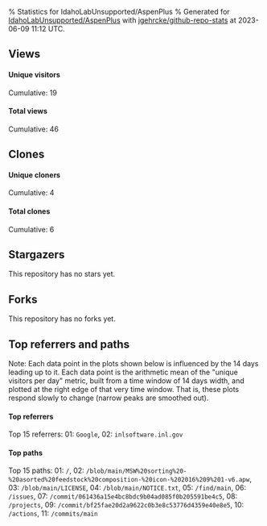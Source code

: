 % Statistics for IdahoLabUnsupported/AspenPlus
% Generated for [IdahoLabUnsupported/AspenPlus](https://github.com/IdahoLabUnsupported/AspenPlus) with [jgehrcke/github-repo-stats](https://github.com/jgehrcke/github-repo-stats) at 2023-06-09 11:12 UTC.


## Views

#### Unique visitors
<div id="chart_views_unique" class="full-width-chart"></div>

Cumulative: 19

#### Total views
<div id="chart_views_total" class="full-width-chart"></div>

Cumulative: 46

<div class="pagebreak-for-print"> </div>

## Clones

#### Unique cloners
<div id="chart_clones_unique" class="full-width-chart"></div>

Cumulative: 4

#### Total clones
<div id="chart_clones_total" class="full-width-chart"></div>

Cumulative: 6



<div class="pagebreak-for-print"> </div>



## Stargazers

This repository has no stars yet.



## Forks

This repository has no forks yet.



<div class="pagebreak-for-print"> </div>



## Top referrers and paths


Note: Each data point in the plots shown below is influenced by the 14 days
leading up to it. Each data point is the arithmetic mean of the "unique
visitors per day" metric, built from a time window of 14 days width, and
plotted at the right edge of that very time window. That is, these plots
respond slowly to change (narrow peaks are smoothed out).




#### Top referrers


<div id="chart_referrers_top_n_alltime" class="full-width-chart"></div>

Top 15 referrers: 01: `Google`, 02: `inlsoftware.inl.gov`





#### Top paths


<div id="chart_paths_top_n_alltime" class="full-width-chart"></div>

Top 15 paths: 01: `/`, 02: `/blob/main/MSW%20sorting%20-%20asorted%20feedstock%20composition-%20icon-%202016%209%201-v6.apw`, 03: `/blob/main/LICENSE`, 04: `/blob/main/NOTICE.txt`, 05: `/find/main`, 06: `/issues`, 07: `/commit/061436a15e4bc8bdc9b04ad085f0b205591be4c5`, 08: `/projects`, 09: `/commit/bf25fae20d2a9622c0b3e8c53776d4359e40e8e5`, 10: `/actions`, 11: `/commits/main`


<script type="text/javascript">
    vegaEmbed('#chart_views_unique', {"$schema": "https://vega.github.io/schema/vega-lite/v4.17.0.json", "config": {"arc": {"fill": "#1b1e23"}, "area": {"fill": "#1b1e23"}, "axisBottom": {"domainColor": "#a9b4c4", "gridColor": "#a9b4c4", "labelColor": "#1b1e23", "labelFont": "relative-mono-11-pitch-pro, Menlo, monospace", "tickColor": "#a9b4c4", "titleColor": "#1b1e23", "titleFont": "relative-mono-11-pitch-pro, Menlo, monospace"}, "axisLeft": {"domainColor": "#a9b4c4", "gridColor": "#a9b4c4", "labelColor": "#1b1e23", "labelFont": "relative-mono-11-pitch-pro, Menlo, monospace", "tickColor": "#a9b4c4", "titleColor": "#1b1e23", "titleFont": "relative-mono-11-pitch-pro, Menlo, monospace"}, "axisX": {"grid": false}, "axisY": {"grid": false, "labelBound": true}, "background": "#FFFFFF", "group": {"fill": "#FFFFFF"}, "header": {"fontWeight": 400, "labelFont": "relative-mono-11-pitch-pro, Menlo, monospace", "titleFont": "relative-mono-11-pitch-pro, Menlo, monospace"}, "legend": {"labelFont": "relative-mono-11-pitch-pro, Menlo, monospace", "symbolSize": 200, "symbolType": "circle", "titleFont": "relative-mono-11-pitch-pro, Menlo, monospace"}, "line": {"color": "#1b1e23", "stroke": "#1b1e23"}, "path": {"stroke": "#1b1e23"}, "point": {"color": "#1b1e23", "cursor": "pointer", "filled": true, "size": 20}, "range": {"category": ["#85a2f7", "#ea9755", "#7eb36a", "#f07071", "#bc85d9", "#e587b6", "#a9b4c4", "#d4c05e", "#64b9c4"]}, "style": {"bar": {"fill": "#1b1e23"}, "text": {"font": "relative-mono-11-pitch-pro, Menlo, monospace", "fontWeight": 400}}, "symbol": {"shape": "circle"}, "title": {"anchor": "start", "font": "relative-mono-11-pitch-pro, Menlo, monospace", "fontWeight": 400}, "trail": {"color": "#1b1e23", "stroke": "#1b1e23"}, "view": {"stroke": null}}, "data": {"name": "data-4ed2b4fcf5b3cf58c5d6f121988649c3"}, "datasets": {"data-4ed2b4fcf5b3cf58c5d6f121988649c3": [{"time": "2023-03-02T00:00:00+00:00", "views_total": 1, "views_unique": 1}, {"time": "2023-03-06T00:00:00+00:00", "views_total": 0, "views_unique": 0}, {"time": "2023-03-08T00:00:00+00:00", "views_total": 2, "views_unique": 1}, {"time": "2023-03-16T00:00:00+00:00", "views_total": 0, "views_unique": 0}, {"time": "2023-03-18T00:00:00+00:00", "views_total": 1, "views_unique": 1}, {"time": "2023-04-13T00:00:00+00:00", "views_total": 1, "views_unique": 1}, {"time": "2023-05-03T00:00:00+00:00", "views_total": 1, "views_unique": 1}, {"time": "2023-05-12T00:00:00+00:00", "views_total": 3, "views_unique": 2}, {"time": "2023-05-20T00:00:00+00:00", "views_total": 3, "views_unique": 1}, {"time": "2023-05-24T00:00:00+00:00", "views_total": 0, "views_unique": 0}, {"time": "2023-05-26T00:00:00+00:00", "views_total": 3, "views_unique": 1}, {"time": "2023-05-28T00:00:00+00:00", "views_total": 4, "views_unique": 1}, {"time": "2023-05-30T00:00:00+00:00", "views_total": 3, "views_unique": 2}, {"time": "2023-06-01T00:00:00+00:00", "views_total": 2, "views_unique": 1}, {"time": "2023-06-05T00:00:00+00:00", "views_total": 4, "views_unique": 1}, {"time": "2023-06-06T00:00:00+00:00", "views_total": 14, "views_unique": 3}, {"time": "2023-06-08T00:00:00+00:00", "views_total": 4, "views_unique": 2}]}, "encoding": {"tooltip": [{"field": "views_unique", "format": ".1f", "title": "views (u)", "type": "quantitative"}, {"field": "time", "format": "%B %e, %Y", "title": "date", "type": "temporal"}], "x": {"axis": {"labelAngle": 25}, "field": "time", "scale": {"domain": ["2023-03-02", "2023-06-08"]}, "timeUnit": "yearmonthdate", "title": "date", "type": "temporal"}, "y": {"axis": {}, "field": "views_unique", "scale": {"domain": [0, 3.3000000000000003], "type": "linear", "zero": true}, "title": "unique views per day", "type": "quantitative"}}, "height": 200, "mark": {"point": true, "type": "line"}, "padding": 10, "width": "container"}, {"actions": false, "renderer": "svg"}).catch(console.error);
vegaEmbed('#chart_views_total', {"$schema": "https://vega.github.io/schema/vega-lite/v4.17.0.json", "config": {"arc": {"fill": "#1b1e23"}, "area": {"fill": "#1b1e23"}, "axisBottom": {"domainColor": "#a9b4c4", "gridColor": "#a9b4c4", "labelColor": "#1b1e23", "labelFont": "relative-mono-11-pitch-pro, Menlo, monospace", "tickColor": "#a9b4c4", "titleColor": "#1b1e23", "titleFont": "relative-mono-11-pitch-pro, Menlo, monospace"}, "axisLeft": {"domainColor": "#a9b4c4", "gridColor": "#a9b4c4", "labelColor": "#1b1e23", "labelFont": "relative-mono-11-pitch-pro, Menlo, monospace", "tickColor": "#a9b4c4", "titleColor": "#1b1e23", "titleFont": "relative-mono-11-pitch-pro, Menlo, monospace"}, "axisX": {"grid": false}, "axisY": {"grid": false, "labelBound": true}, "background": "#FFFFFF", "group": {"fill": "#FFFFFF"}, "header": {"fontWeight": 400, "labelFont": "relative-mono-11-pitch-pro, Menlo, monospace", "titleFont": "relative-mono-11-pitch-pro, Menlo, monospace"}, "legend": {"labelFont": "relative-mono-11-pitch-pro, Menlo, monospace", "symbolSize": 200, "symbolType": "circle", "titleFont": "relative-mono-11-pitch-pro, Menlo, monospace"}, "line": {"color": "#1b1e23", "stroke": "#1b1e23"}, "path": {"stroke": "#1b1e23"}, "point": {"color": "#1b1e23", "cursor": "pointer", "filled": true, "size": 20}, "range": {"category": ["#85a2f7", "#ea9755", "#7eb36a", "#f07071", "#bc85d9", "#e587b6", "#a9b4c4", "#d4c05e", "#64b9c4"]}, "style": {"bar": {"fill": "#1b1e23"}, "text": {"font": "relative-mono-11-pitch-pro, Menlo, monospace", "fontWeight": 400}}, "symbol": {"shape": "circle"}, "title": {"anchor": "start", "font": "relative-mono-11-pitch-pro, Menlo, monospace", "fontWeight": 400}, "trail": {"color": "#1b1e23", "stroke": "#1b1e23"}, "view": {"stroke": null}}, "data": {"name": "data-4ed2b4fcf5b3cf58c5d6f121988649c3"}, "datasets": {"data-4ed2b4fcf5b3cf58c5d6f121988649c3": [{"time": "2023-03-02T00:00:00+00:00", "views_total": 1, "views_unique": 1}, {"time": "2023-03-06T00:00:00+00:00", "views_total": 0, "views_unique": 0}, {"time": "2023-03-08T00:00:00+00:00", "views_total": 2, "views_unique": 1}, {"time": "2023-03-16T00:00:00+00:00", "views_total": 0, "views_unique": 0}, {"time": "2023-03-18T00:00:00+00:00", "views_total": 1, "views_unique": 1}, {"time": "2023-04-13T00:00:00+00:00", "views_total": 1, "views_unique": 1}, {"time": "2023-05-03T00:00:00+00:00", "views_total": 1, "views_unique": 1}, {"time": "2023-05-12T00:00:00+00:00", "views_total": 3, "views_unique": 2}, {"time": "2023-05-20T00:00:00+00:00", "views_total": 3, "views_unique": 1}, {"time": "2023-05-24T00:00:00+00:00", "views_total": 0, "views_unique": 0}, {"time": "2023-05-26T00:00:00+00:00", "views_total": 3, "views_unique": 1}, {"time": "2023-05-28T00:00:00+00:00", "views_total": 4, "views_unique": 1}, {"time": "2023-05-30T00:00:00+00:00", "views_total": 3, "views_unique": 2}, {"time": "2023-06-01T00:00:00+00:00", "views_total": 2, "views_unique": 1}, {"time": "2023-06-05T00:00:00+00:00", "views_total": 4, "views_unique": 1}, {"time": "2023-06-06T00:00:00+00:00", "views_total": 14, "views_unique": 3}, {"time": "2023-06-08T00:00:00+00:00", "views_total": 4, "views_unique": 2}]}, "encoding": {"tooltip": [{"field": "views_total", "format": ".1f", "title": "views (t)", "type": "quantitative"}, {"field": "time", "format": "%B %e, %Y", "title": "date", "type": "temporal"}], "x": {"axis": {"labelAngle": 25}, "field": "time", "scale": {"domain": ["2023-03-02", "2023-06-08"]}, "timeUnit": "yearmonthdate", "title": "date", "type": "temporal"}, "y": {"axis": {}, "field": "views_total", "scale": {"domain": [0, 15.400000000000002], "type": "linear", "zero": true}, "title": "total views per day", "type": "quantitative"}}, "height": 200, "mark": {"point": true, "type": "line"}, "padding": 10, "width": "container"}, {"actions": false, "renderer": "svg"}).catch(console.error);
vegaEmbed('#chart_clones_unique', {"$schema": "https://vega.github.io/schema/vega-lite/v4.17.0.json", "config": {"arc": {"fill": "#1b1e23"}, "area": {"fill": "#1b1e23"}, "axisBottom": {"domainColor": "#a9b4c4", "gridColor": "#a9b4c4", "labelColor": "#1b1e23", "labelFont": "relative-mono-11-pitch-pro, Menlo, monospace", "tickColor": "#a9b4c4", "titleColor": "#1b1e23", "titleFont": "relative-mono-11-pitch-pro, Menlo, monospace"}, "axisLeft": {"domainColor": "#a9b4c4", "gridColor": "#a9b4c4", "labelColor": "#1b1e23", "labelFont": "relative-mono-11-pitch-pro, Menlo, monospace", "tickColor": "#a9b4c4", "titleColor": "#1b1e23", "titleFont": "relative-mono-11-pitch-pro, Menlo, monospace"}, "axisX": {"grid": false}, "axisY": {"grid": false, "labelBound": true}, "background": "#FFFFFF", "group": {"fill": "#FFFFFF"}, "header": {"fontWeight": 400, "labelFont": "relative-mono-11-pitch-pro, Menlo, monospace", "titleFont": "relative-mono-11-pitch-pro, Menlo, monospace"}, "legend": {"labelFont": "relative-mono-11-pitch-pro, Menlo, monospace", "symbolSize": 200, "symbolType": "circle", "titleFont": "relative-mono-11-pitch-pro, Menlo, monospace"}, "line": {"color": "#1b1e23", "stroke": "#1b1e23"}, "path": {"stroke": "#1b1e23"}, "point": {"color": "#1b1e23", "cursor": "pointer", "filled": true, "size": 20}, "range": {"category": ["#85a2f7", "#ea9755", "#7eb36a", "#f07071", "#bc85d9", "#e587b6", "#a9b4c4", "#d4c05e", "#64b9c4"]}, "style": {"bar": {"fill": "#1b1e23"}, "text": {"font": "relative-mono-11-pitch-pro, Menlo, monospace", "fontWeight": 400}}, "symbol": {"shape": "circle"}, "title": {"anchor": "start", "font": "relative-mono-11-pitch-pro, Menlo, monospace", "fontWeight": 400}, "trail": {"color": "#1b1e23", "stroke": "#1b1e23"}, "view": {"stroke": null}}, "data": {"name": "data-1a07f55062d2ab4ec566d0175f6b20de"}, "datasets": {"data-1a07f55062d2ab4ec566d0175f6b20de": [{"clones_total": 0, "clones_unique": 0, "time": "2023-03-02T00:00:00+00:00"}, {"clones_total": 1, "clones_unique": 1, "time": "2023-03-06T00:00:00+00:00"}, {"clones_total": 0, "clones_unique": 0, "time": "2023-03-08T00:00:00+00:00"}, {"clones_total": 2, "clones_unique": 1, "time": "2023-03-16T00:00:00+00:00"}, {"clones_total": 0, "clones_unique": 0, "time": "2023-03-18T00:00:00+00:00"}, {"clones_total": 0, "clones_unique": 0, "time": "2023-04-13T00:00:00+00:00"}, {"clones_total": 1, "clones_unique": 1, "time": "2023-05-03T00:00:00+00:00"}, {"clones_total": 0, "clones_unique": 0, "time": "2023-05-12T00:00:00+00:00"}, {"clones_total": 0, "clones_unique": 0, "time": "2023-05-20T00:00:00+00:00"}, {"clones_total": 2, "clones_unique": 1, "time": "2023-05-24T00:00:00+00:00"}, {"clones_total": 0, "clones_unique": 0, "time": "2023-05-26T00:00:00+00:00"}, {"clones_total": 0, "clones_unique": 0, "time": "2023-05-28T00:00:00+00:00"}, {"clones_total": 0, "clones_unique": 0, "time": "2023-05-30T00:00:00+00:00"}, {"clones_total": 0, "clones_unique": 0, "time": "2023-06-01T00:00:00+00:00"}, {"clones_total": 0, "clones_unique": 0, "time": "2023-06-05T00:00:00+00:00"}, {"clones_total": 0, "clones_unique": 0, "time": "2023-06-06T00:00:00+00:00"}, {"clones_total": 0, "clones_unique": 0, "time": "2023-06-08T00:00:00+00:00"}]}, "encoding": {"tooltip": [{"field": "clones_unique", "format": ".1f", "title": "clones (u)", "type": "quantitative"}, {"field": "time", "format": "%B %e, %Y", "title": "date", "type": "temporal"}], "x": {"axis": {"labelAngle": 25}, "field": "time", "scale": {"domain": ["2023-03-02", "2023-06-08"]}, "timeUnit": "yearmonthdate", "title": "date", "type": "temporal"}, "y": {"axis": {}, "field": "clones_unique", "scale": {"domain": [0, 1.1], "type": "linear", "zero": true}, "title": "unique clones per day", "type": "quantitative"}}, "height": 200, "mark": {"point": true, "type": "line"}, "padding": 10, "width": "container"}, {"actions": false, "renderer": "svg"}).catch(console.error);
vegaEmbed('#chart_clones_total', {"$schema": "https://vega.github.io/schema/vega-lite/v4.17.0.json", "config": {"arc": {"fill": "#1b1e23"}, "area": {"fill": "#1b1e23"}, "axisBottom": {"domainColor": "#a9b4c4", "gridColor": "#a9b4c4", "labelColor": "#1b1e23", "labelFont": "relative-mono-11-pitch-pro, Menlo, monospace", "tickColor": "#a9b4c4", "titleColor": "#1b1e23", "titleFont": "relative-mono-11-pitch-pro, Menlo, monospace"}, "axisLeft": {"domainColor": "#a9b4c4", "gridColor": "#a9b4c4", "labelColor": "#1b1e23", "labelFont": "relative-mono-11-pitch-pro, Menlo, monospace", "tickColor": "#a9b4c4", "titleColor": "#1b1e23", "titleFont": "relative-mono-11-pitch-pro, Menlo, monospace"}, "axisX": {"grid": false}, "axisY": {"grid": false, "labelBound": true}, "background": "#FFFFFF", "group": {"fill": "#FFFFFF"}, "header": {"fontWeight": 400, "labelFont": "relative-mono-11-pitch-pro, Menlo, monospace", "titleFont": "relative-mono-11-pitch-pro, Menlo, monospace"}, "legend": {"labelFont": "relative-mono-11-pitch-pro, Menlo, monospace", "symbolSize": 200, "symbolType": "circle", "titleFont": "relative-mono-11-pitch-pro, Menlo, monospace"}, "line": {"color": "#1b1e23", "stroke": "#1b1e23"}, "path": {"stroke": "#1b1e23"}, "point": {"color": "#1b1e23", "cursor": "pointer", "filled": true, "size": 20}, "range": {"category": ["#85a2f7", "#ea9755", "#7eb36a", "#f07071", "#bc85d9", "#e587b6", "#a9b4c4", "#d4c05e", "#64b9c4"]}, "style": {"bar": {"fill": "#1b1e23"}, "text": {"font": "relative-mono-11-pitch-pro, Menlo, monospace", "fontWeight": 400}}, "symbol": {"shape": "circle"}, "title": {"anchor": "start", "font": "relative-mono-11-pitch-pro, Menlo, monospace", "fontWeight": 400}, "trail": {"color": "#1b1e23", "stroke": "#1b1e23"}, "view": {"stroke": null}}, "data": {"name": "data-1a07f55062d2ab4ec566d0175f6b20de"}, "datasets": {"data-1a07f55062d2ab4ec566d0175f6b20de": [{"clones_total": 0, "clones_unique": 0, "time": "2023-03-02T00:00:00+00:00"}, {"clones_total": 1, "clones_unique": 1, "time": "2023-03-06T00:00:00+00:00"}, {"clones_total": 0, "clones_unique": 0, "time": "2023-03-08T00:00:00+00:00"}, {"clones_total": 2, "clones_unique": 1, "time": "2023-03-16T00:00:00+00:00"}, {"clones_total": 0, "clones_unique": 0, "time": "2023-03-18T00:00:00+00:00"}, {"clones_total": 0, "clones_unique": 0, "time": "2023-04-13T00:00:00+00:00"}, {"clones_total": 1, "clones_unique": 1, "time": "2023-05-03T00:00:00+00:00"}, {"clones_total": 0, "clones_unique": 0, "time": "2023-05-12T00:00:00+00:00"}, {"clones_total": 0, "clones_unique": 0, "time": "2023-05-20T00:00:00+00:00"}, {"clones_total": 2, "clones_unique": 1, "time": "2023-05-24T00:00:00+00:00"}, {"clones_total": 0, "clones_unique": 0, "time": "2023-05-26T00:00:00+00:00"}, {"clones_total": 0, "clones_unique": 0, "time": "2023-05-28T00:00:00+00:00"}, {"clones_total": 0, "clones_unique": 0, "time": "2023-05-30T00:00:00+00:00"}, {"clones_total": 0, "clones_unique": 0, "time": "2023-06-01T00:00:00+00:00"}, {"clones_total": 0, "clones_unique": 0, "time": "2023-06-05T00:00:00+00:00"}, {"clones_total": 0, "clones_unique": 0, "time": "2023-06-06T00:00:00+00:00"}, {"clones_total": 0, "clones_unique": 0, "time": "2023-06-08T00:00:00+00:00"}]}, "encoding": {"tooltip": [{"field": "clones_total", "format": ".1f", "title": "clones (t)", "type": "quantitative"}, {"field": "time", "format": "%B %e, %Y", "title": "date", "type": "temporal"}], "x": {"axis": {"labelAngle": 25}, "field": "time", "scale": {"domain": ["2023-03-02", "2023-06-08"]}, "timeUnit": "yearmonthdate", "title": "date", "type": "temporal"}, "y": {"axis": {}, "field": "clones_total", "scale": {"domain": [0, 2.2], "type": "linear", "zero": true}, "title": "total clones per day", "type": "quantitative"}}, "height": 200, "mark": {"point": true, "type": "line"}, "padding": 10, "width": "container"}, {"actions": false, "renderer": "svg"}).catch(console.error);
vegaEmbed('#chart_referrers_top_n_alltime', {"$schema": "https://vega.github.io/schema/vega-lite/v4.17.0.json", "config": {"arc": {"fill": "#1b1e23"}, "area": {"fill": "#1b1e23"}, "axisBottom": {"domainColor": "#a9b4c4", "gridColor": "#a9b4c4", "labelColor": "#1b1e23", "labelFont": "relative-mono-11-pitch-pro, Menlo, monospace", "tickColor": "#a9b4c4", "titleColor": "#1b1e23", "titleFont": "relative-mono-11-pitch-pro, Menlo, monospace"}, "axisLeft": {"domainColor": "#a9b4c4", "gridColor": "#a9b4c4", "labelColor": "#1b1e23", "labelFont": "relative-mono-11-pitch-pro, Menlo, monospace", "tickColor": "#a9b4c4", "titleColor": "#1b1e23", "titleFont": "relative-mono-11-pitch-pro, Menlo, monospace"}, "axisX": {"grid": false}, "axisY": {"grid": false}, "background": "#FFFFFF", "group": {"fill": "#FFFFFF"}, "header": {"fontWeight": 400, "labelFont": "relative-mono-11-pitch-pro, Menlo, monospace", "titleFont": "relative-mono-11-pitch-pro, Menlo, monospace"}, "legend": {"labelFont": "relative-mono-11-pitch-pro, Menlo, monospace", "symbolSize": 200, "symbolType": "circle", "titleFont": "relative-mono-11-pitch-pro, Menlo, monospace"}, "line": {"color": "#1b1e23", "stroke": "#1b1e23"}, "path": {"stroke": "#1b1e23"}, "point": {"color": "#1b1e23", "cursor": "pointer", "filled": true, "size": 30}, "range": {"category": ["#85a2f7", "#ea9755", "#7eb36a", "#f07071", "#bc85d9", "#e587b6", "#a9b4c4", "#d4c05e", "#64b9c4"]}, "style": {"bar": {"fill": "#1b1e23"}, "text": {"font": "relative-mono-11-pitch-pro, Menlo, monospace", "fontWeight": 400}}, "symbol": {"shape": "circle"}, "title": {"anchor": "start", "font": "relative-mono-11-pitch-pro, Menlo, monospace", "fontWeight": 400}, "trail": {"color": "#1b1e23", "stroke": "#1b1e23"}, "view": {"stroke": null}}, "data": {"name": "data-fa3b4d9fdf943ec66e4e04560a8d6b5e"}, "datasets": {"data-fa3b4d9fdf943ec66e4e04560a8d6b5e": [{"referrer": "Google", "time": "2023-04-14T00:00:00+00:00", "views_unique": null, "views_unique_norm": null}, {"referrer": "Google", "time": "2023-04-15T00:00:00+00:00", "views_unique": null, "views_unique_norm": null}, {"referrer": "Google", "time": "2023-04-16T00:00:00+00:00", "views_unique": null, "views_unique_norm": null}, {"referrer": "Google", "time": "2023-04-17T00:00:00+00:00", "views_unique": null, "views_unique_norm": null}, {"referrer": "Google", "time": "2023-04-18T00:00:00+00:00", "views_unique": null, "views_unique_norm": null}, {"referrer": "Google", "time": "2023-04-19T00:00:00+00:00", "views_unique": null, "views_unique_norm": null}, {"referrer": "Google", "time": "2023-04-20T00:00:00+00:00", "views_unique": null, "views_unique_norm": null}, {"referrer": "Google", "time": "2023-04-21T00:00:00+00:00", "views_unique": null, "views_unique_norm": null}, {"referrer": "Google", "time": "2023-04-22T00:00:00+00:00", "views_unique": null, "views_unique_norm": null}, {"referrer": "Google", "time": "2023-04-23T00:00:00+00:00", "views_unique": null, "views_unique_norm": null}, {"referrer": "Google", "time": "2023-04-24T00:00:00+00:00", "views_unique": null, "views_unique_norm": null}, {"referrer": "Google", "time": "2023-04-25T00:00:00+00:00", "views_unique": null, "views_unique_norm": null}, {"referrer": "Google", "time": "2023-04-26T00:00:00+00:00", "views_unique": null, "views_unique_norm": null}, {"referrer": "Google", "time": "2023-05-04T00:00:00+00:00", "views_unique": 1.0, "views_unique_norm": 0.07142857142857142}, {"referrer": "Google", "time": "2023-05-05T00:00:00+00:00", "views_unique": 1.0, "views_unique_norm": 0.07142857142857142}, {"referrer": "Google", "time": "2023-05-06T00:00:00+00:00", "views_unique": 1.0, "views_unique_norm": 0.07142857142857142}, {"referrer": "Google", "time": "2023-05-07T00:00:00+00:00", "views_unique": 1.0, "views_unique_norm": 0.07142857142857142}, {"referrer": "Google", "time": "2023-05-08T00:00:00+00:00", "views_unique": 1.0, "views_unique_norm": 0.07142857142857142}, {"referrer": "Google", "time": "2023-05-09T00:00:00+00:00", "views_unique": 1.0, "views_unique_norm": 0.07142857142857142}, {"referrer": "Google", "time": "2023-05-10T00:00:00+00:00", "views_unique": 1.0, "views_unique_norm": 0.07142857142857142}, {"referrer": "Google", "time": "2023-05-11T00:00:00+00:00", "views_unique": 1.0, "views_unique_norm": 0.07142857142857142}, {"referrer": "Google", "time": "2023-05-12T00:00:00+00:00", "views_unique": 1.0, "views_unique_norm": 0.07142857142857142}, {"referrer": "Google", "time": "2023-05-13T00:00:00+00:00", "views_unique": 2.0, "views_unique_norm": 0.14285714285714285}, {"referrer": "Google", "time": "2023-05-14T00:00:00+00:00", "views_unique": 2.0, "views_unique_norm": 0.14285714285714285}, {"referrer": "Google", "time": "2023-05-15T00:00:00+00:00", "views_unique": 2.0, "views_unique_norm": 0.14285714285714285}, {"referrer": "Google", "time": "2023-05-16T00:00:00+00:00", "views_unique": 2.0, "views_unique_norm": 0.14285714285714285}, {"referrer": "Google", "time": "2023-05-17T00:00:00+00:00", "views_unique": 1.0, "views_unique_norm": 0.07142857142857142}, {"referrer": "Google", "time": "2023-05-18T00:00:00+00:00", "views_unique": 1.0, "views_unique_norm": 0.07142857142857142}, {"referrer": "Google", "time": "2023-05-19T00:00:00+00:00", "views_unique": 1.0, "views_unique_norm": 0.07142857142857142}, {"referrer": "Google", "time": "2023-05-20T00:00:00+00:00", "views_unique": 1.0, "views_unique_norm": 0.07142857142857142}, {"referrer": "Google", "time": "2023-05-21T00:00:00+00:00", "views_unique": 2.0, "views_unique_norm": 0.14285714285714285}, {"referrer": "Google", "time": "2023-05-22T00:00:00+00:00", "views_unique": 2.0, "views_unique_norm": 0.14285714285714285}, {"referrer": "Google", "time": "2023-05-23T00:00:00+00:00", "views_unique": 2.0, "views_unique_norm": 0.14285714285714285}, {"referrer": "Google", "time": "2023-05-24T00:00:00+00:00", "views_unique": 2.0, "views_unique_norm": 0.14285714285714285}, {"referrer": "Google", "time": "2023-05-25T00:00:00+00:00", "views_unique": 2.0, "views_unique_norm": 0.14285714285714285}, {"referrer": "Google", "time": "2023-05-26T00:00:00+00:00", "views_unique": 1.0, "views_unique_norm": 0.07142857142857142}, {"referrer": "Google", "time": "2023-05-27T00:00:00+00:00", "views_unique": 2.0, "views_unique_norm": 0.14285714285714285}, {"referrer": "Google", "time": "2023-05-28T00:00:00+00:00", "views_unique": 2.0, "views_unique_norm": 0.14285714285714285}, {"referrer": "Google", "time": "2023-05-29T00:00:00+00:00", "views_unique": 2.0, "views_unique_norm": 0.14285714285714285}, {"referrer": "Google", "time": "2023-05-30T00:00:00+00:00", "views_unique": 2.0, "views_unique_norm": 0.14285714285714285}, {"referrer": "Google", "time": "2023-05-31T00:00:00+00:00", "views_unique": 2.0, "views_unique_norm": 0.14285714285714285}, {"referrer": "Google", "time": "2023-06-01T00:00:00+00:00", "views_unique": 2.0, "views_unique_norm": 0.14285714285714285}, {"referrer": "Google", "time": "2023-06-02T00:00:00+00:00", "views_unique": 2.0, "views_unique_norm": 0.14285714285714285}, {"referrer": "Google", "time": "2023-06-03T00:00:00+00:00", "views_unique": 1.0, "views_unique_norm": 0.07142857142857142}, {"referrer": "Google", "time": "2023-06-04T00:00:00+00:00", "views_unique": 1.0, "views_unique_norm": 0.07142857142857142}, {"referrer": "Google", "time": "2023-06-05T00:00:00+00:00", "views_unique": 1.0, "views_unique_norm": 0.07142857142857142}, {"referrer": "Google", "time": "2023-06-06T00:00:00+00:00", "views_unique": 1.0, "views_unique_norm": 0.07142857142857142}, {"referrer": "Google", "time": "2023-06-07T00:00:00+00:00", "views_unique": 1.0, "views_unique_norm": 0.07142857142857142}, {"referrer": "Google", "time": "2023-06-08T00:00:00+00:00", "views_unique": 1.0, "views_unique_norm": 0.07142857142857142}, {"referrer": "Google", "time": "2023-06-09T00:00:00+00:00", "views_unique": 1.0, "views_unique_norm": 0.07142857142857142}, {"referrer": "inlsoftware.inl.gov", "time": "2023-04-14T00:00:00+00:00", "views_unique": 1.0, "views_unique_norm": 0.07142857142857142}, {"referrer": "inlsoftware.inl.gov", "time": "2023-04-15T00:00:00+00:00", "views_unique": 1.0, "views_unique_norm": 0.07142857142857142}, {"referrer": "inlsoftware.inl.gov", "time": "2023-04-16T00:00:00+00:00", "views_unique": 1.0, "views_unique_norm": 0.07142857142857142}, {"referrer": "inlsoftware.inl.gov", "time": "2023-04-17T00:00:00+00:00", "views_unique": 1.0, "views_unique_norm": 0.07142857142857142}, {"referrer": "inlsoftware.inl.gov", "time": "2023-04-18T00:00:00+00:00", "views_unique": 1.0, "views_unique_norm": 0.07142857142857142}, {"referrer": "inlsoftware.inl.gov", "time": "2023-04-19T00:00:00+00:00", "views_unique": 1.0, "views_unique_norm": 0.07142857142857142}, {"referrer": "inlsoftware.inl.gov", "time": "2023-04-20T00:00:00+00:00", "views_unique": 1.0, "views_unique_norm": 0.07142857142857142}, {"referrer": "inlsoftware.inl.gov", "time": "2023-04-21T00:00:00+00:00", "views_unique": 1.0, "views_unique_norm": 0.07142857142857142}, {"referrer": "inlsoftware.inl.gov", "time": "2023-04-22T00:00:00+00:00", "views_unique": 1.0, "views_unique_norm": 0.07142857142857142}, {"referrer": "inlsoftware.inl.gov", "time": "2023-04-23T00:00:00+00:00", "views_unique": 1.0, "views_unique_norm": 0.07142857142857142}, {"referrer": "inlsoftware.inl.gov", "time": "2023-04-24T00:00:00+00:00", "views_unique": 1.0, "views_unique_norm": 0.07142857142857142}, {"referrer": "inlsoftware.inl.gov", "time": "2023-04-25T00:00:00+00:00", "views_unique": 1.0, "views_unique_norm": 0.07142857142857142}, {"referrer": "inlsoftware.inl.gov", "time": "2023-04-26T00:00:00+00:00", "views_unique": 1.0, "views_unique_norm": 0.07142857142857142}, {"referrer": "inlsoftware.inl.gov", "time": "2023-05-04T00:00:00+00:00", "views_unique": null, "views_unique_norm": null}, {"referrer": "inlsoftware.inl.gov", "time": "2023-05-05T00:00:00+00:00", "views_unique": null, "views_unique_norm": null}, {"referrer": "inlsoftware.inl.gov", "time": "2023-05-06T00:00:00+00:00", "views_unique": null, "views_unique_norm": null}, {"referrer": "inlsoftware.inl.gov", "time": "2023-05-07T00:00:00+00:00", "views_unique": null, "views_unique_norm": null}, {"referrer": "inlsoftware.inl.gov", "time": "2023-05-08T00:00:00+00:00", "views_unique": null, "views_unique_norm": null}, {"referrer": "inlsoftware.inl.gov", "time": "2023-05-09T00:00:00+00:00", "views_unique": null, "views_unique_norm": null}, {"referrer": "inlsoftware.inl.gov", "time": "2023-05-10T00:00:00+00:00", "views_unique": null, "views_unique_norm": null}, {"referrer": "inlsoftware.inl.gov", "time": "2023-05-11T00:00:00+00:00", "views_unique": null, "views_unique_norm": null}, {"referrer": "inlsoftware.inl.gov", "time": "2023-05-12T00:00:00+00:00", "views_unique": null, "views_unique_norm": null}, {"referrer": "inlsoftware.inl.gov", "time": "2023-05-13T00:00:00+00:00", "views_unique": null, "views_unique_norm": null}, {"referrer": "inlsoftware.inl.gov", "time": "2023-05-14T00:00:00+00:00", "views_unique": null, "views_unique_norm": null}, {"referrer": "inlsoftware.inl.gov", "time": "2023-05-15T00:00:00+00:00", "views_unique": null, "views_unique_norm": null}, {"referrer": "inlsoftware.inl.gov", "time": "2023-05-16T00:00:00+00:00", "views_unique": null, "views_unique_norm": null}, {"referrer": "inlsoftware.inl.gov", "time": "2023-05-17T00:00:00+00:00", "views_unique": null, "views_unique_norm": null}, {"referrer": "inlsoftware.inl.gov", "time": "2023-05-18T00:00:00+00:00", "views_unique": null, "views_unique_norm": null}, {"referrer": "inlsoftware.inl.gov", "time": "2023-05-19T00:00:00+00:00", "views_unique": null, "views_unique_norm": null}, {"referrer": "inlsoftware.inl.gov", "time": "2023-05-20T00:00:00+00:00", "views_unique": null, "views_unique_norm": null}, {"referrer": "inlsoftware.inl.gov", "time": "2023-05-21T00:00:00+00:00", "views_unique": null, "views_unique_norm": null}, {"referrer": "inlsoftware.inl.gov", "time": "2023-05-22T00:00:00+00:00", "views_unique": null, "views_unique_norm": null}, {"referrer": "inlsoftware.inl.gov", "time": "2023-05-23T00:00:00+00:00", "views_unique": null, "views_unique_norm": null}, {"referrer": "inlsoftware.inl.gov", "time": "2023-05-24T00:00:00+00:00", "views_unique": null, "views_unique_norm": null}, {"referrer": "inlsoftware.inl.gov", "time": "2023-05-25T00:00:00+00:00", "views_unique": null, "views_unique_norm": null}, {"referrer": "inlsoftware.inl.gov", "time": "2023-05-26T00:00:00+00:00", "views_unique": null, "views_unique_norm": null}, {"referrer": "inlsoftware.inl.gov", "time": "2023-05-27T00:00:00+00:00", "views_unique": null, "views_unique_norm": null}, {"referrer": "inlsoftware.inl.gov", "time": "2023-05-28T00:00:00+00:00", "views_unique": null, "views_unique_norm": null}, {"referrer": "inlsoftware.inl.gov", "time": "2023-05-29T00:00:00+00:00", "views_unique": null, "views_unique_norm": null}, {"referrer": "inlsoftware.inl.gov", "time": "2023-05-30T00:00:00+00:00", "views_unique": null, "views_unique_norm": null}, {"referrer": "inlsoftware.inl.gov", "time": "2023-05-31T00:00:00+00:00", "views_unique": null, "views_unique_norm": null}, {"referrer": "inlsoftware.inl.gov", "time": "2023-06-01T00:00:00+00:00", "views_unique": null, "views_unique_norm": null}, {"referrer": "inlsoftware.inl.gov", "time": "2023-06-02T00:00:00+00:00", "views_unique": null, "views_unique_norm": null}, {"referrer": "inlsoftware.inl.gov", "time": "2023-06-03T00:00:00+00:00", "views_unique": null, "views_unique_norm": null}, {"referrer": "inlsoftware.inl.gov", "time": "2023-06-04T00:00:00+00:00", "views_unique": null, "views_unique_norm": null}, {"referrer": "inlsoftware.inl.gov", "time": "2023-06-05T00:00:00+00:00", "views_unique": null, "views_unique_norm": null}, {"referrer": "inlsoftware.inl.gov", "time": "2023-06-06T00:00:00+00:00", "views_unique": null, "views_unique_norm": null}, {"referrer": "inlsoftware.inl.gov", "time": "2023-06-07T00:00:00+00:00", "views_unique": null, "views_unique_norm": null}, {"referrer": "inlsoftware.inl.gov", "time": "2023-06-08T00:00:00+00:00", "views_unique": null, "views_unique_norm": null}, {"referrer": "inlsoftware.inl.gov", "time": "2023-06-09T00:00:00+00:00", "views_unique": null, "views_unique_norm": null}]}, "encoding": {"color": {"field": "referrer", "legend": {"direction": "vertical", "orient": "top", "title": "Legend:"}, "sort": {"field": "order"}, "type": "nominal"}, "tooltip": [{"field": "referrer", "type": "nominal"}, {"field": "views_unique_norm", "format": ".2f", "title": "views (14d mean)", "type": "quantitative"}, {"field": "time", "format": "%B %e, %Y", "title": "date", "type": "temporal"}], "x": {"axis": {"labelAngle": 25}, "field": "time", "scale": {"domain": ["2023-03-02", "2023-06-08"]}, "timeUnit": "yearmonthdate", "title": "date", "type": "temporal"}, "y": {"field": "views_unique_norm", "scale": {"domain": [0, 0.15714285714285714], "type": "linear", "zero": true}, "title": "unique visitors per day (mean from last 14 days)", "type": "quantitative"}}, "height": 300, "mark": {"point": true, "type": "line"}, "padding": 10, "width": "container"}, {"actions": false, "renderer": "svg"}).catch(console.error);
vegaEmbed('#chart_paths_top_n_alltime', {"$schema": "https://vega.github.io/schema/vega-lite/v4.17.0.json", "config": {"arc": {"fill": "#1b1e23"}, "area": {"fill": "#1b1e23"}, "axisBottom": {"domainColor": "#a9b4c4", "gridColor": "#a9b4c4", "labelColor": "#1b1e23", "labelFont": "relative-mono-11-pitch-pro, Menlo, monospace", "tickColor": "#a9b4c4", "titleColor": "#1b1e23", "titleFont": "relative-mono-11-pitch-pro, Menlo, monospace"}, "axisLeft": {"domainColor": "#a9b4c4", "gridColor": "#a9b4c4", "labelColor": "#1b1e23", "labelFont": "relative-mono-11-pitch-pro, Menlo, monospace", "tickColor": "#a9b4c4", "titleColor": "#1b1e23", "titleFont": "relative-mono-11-pitch-pro, Menlo, monospace"}, "axisX": {"grid": false}, "axisY": {"grid": false}, "background": "#FFFFFF", "group": {"fill": "#FFFFFF"}, "header": {"fontWeight": 400, "labelFont": "relative-mono-11-pitch-pro, Menlo, monospace", "titleFont": "relative-mono-11-pitch-pro, Menlo, monospace"}, "legend": {"labelFont": "relative-mono-11-pitch-pro, Menlo, monospace", "symbolSize": 200, "symbolType": "circle", "titleFont": "relative-mono-11-pitch-pro, Menlo, monospace"}, "line": {"color": "#1b1e23", "stroke": "#1b1e23"}, "path": {"stroke": "#1b1e23"}, "point": {"color": "#1b1e23", "cursor": "pointer", "filled": true, "size": 30}, "range": {"category": ["#85a2f7", "#ea9755", "#7eb36a", "#f07071", "#bc85d9", "#e587b6", "#a9b4c4", "#d4c05e", "#64b9c4"]}, "style": {"bar": {"fill": "#1b1e23"}, "text": {"font": "relative-mono-11-pitch-pro, Menlo, monospace", "fontWeight": 400}}, "symbol": {"shape": "circle"}, "title": {"anchor": "start", "font": "relative-mono-11-pitch-pro, Menlo, monospace", "fontWeight": 400}, "trail": {"color": "#1b1e23", "stroke": "#1b1e23"}, "view": {"stroke": null}}, "data": {"name": "data-196746ac14dcdac3d0110310c61a35c7"}, "datasets": {"data-196746ac14dcdac3d0110310c61a35c7": [{"path": "/", "time": "2023-03-16T00:00:00+00:00", "views_unique": 1.0, "views_unique_norm": 0.07142857142857142}, {"path": "/", "time": "2023-03-17T00:00:00+00:00", "views_unique": 1.0, "views_unique_norm": 0.07142857142857142}, {"path": "/", "time": "2023-03-18T00:00:00+00:00", "views_unique": 1.0, "views_unique_norm": 0.07142857142857142}, {"path": "/", "time": "2023-03-19T00:00:00+00:00", "views_unique": 2.0, "views_unique_norm": 0.14285714285714285}, {"path": "/", "time": "2023-03-20T00:00:00+00:00", "views_unique": 2.0, "views_unique_norm": 0.14285714285714285}, {"path": "/", "time": "2023-03-21T00:00:00+00:00", "views_unique": 2.0, "views_unique_norm": 0.14285714285714285}, {"path": "/", "time": "2023-03-22T00:00:00+00:00", "views_unique": 1.0, "views_unique_norm": 0.07142857142857142}, {"path": "/", "time": "2023-03-23T00:00:00+00:00", "views_unique": 1.0, "views_unique_norm": 0.07142857142857142}, {"path": "/", "time": "2023-03-24T00:00:00+00:00", "views_unique": 1.0, "views_unique_norm": 0.07142857142857142}, {"path": "/", "time": "2023-03-25T00:00:00+00:00", "views_unique": 1.0, "views_unique_norm": 0.07142857142857142}, {"path": "/", "time": "2023-03-26T00:00:00+00:00", "views_unique": 1.0, "views_unique_norm": 0.07142857142857142}, {"path": "/", "time": "2023-03-27T00:00:00+00:00", "views_unique": 1.0, "views_unique_norm": 0.07142857142857142}, {"path": "/", "time": "2023-03-28T00:00:00+00:00", "views_unique": 1.0, "views_unique_norm": 0.07142857142857142}, {"path": "/", "time": "2023-03-29T00:00:00+00:00", "views_unique": 1.0, "views_unique_norm": 0.07142857142857142}, {"path": "/", "time": "2023-03-30T00:00:00+00:00", "views_unique": 1.0, "views_unique_norm": 0.07142857142857142}, {"path": "/", "time": "2023-03-31T00:00:00+00:00", "views_unique": 1.0, "views_unique_norm": 0.07142857142857142}, {"path": "/", "time": "2023-04-14T00:00:00+00:00", "views_unique": 1.0, "views_unique_norm": 0.07142857142857142}, {"path": "/", "time": "2023-04-15T00:00:00+00:00", "views_unique": 1.0, "views_unique_norm": 0.07142857142857142}, {"path": "/", "time": "2023-04-16T00:00:00+00:00", "views_unique": 1.0, "views_unique_norm": 0.07142857142857142}, {"path": "/", "time": "2023-04-17T00:00:00+00:00", "views_unique": 1.0, "views_unique_norm": 0.07142857142857142}, {"path": "/", "time": "2023-04-18T00:00:00+00:00", "views_unique": 1.0, "views_unique_norm": 0.07142857142857142}, {"path": "/", "time": "2023-04-19T00:00:00+00:00", "views_unique": 1.0, "views_unique_norm": 0.07142857142857142}, {"path": "/", "time": "2023-04-20T00:00:00+00:00", "views_unique": 1.0, "views_unique_norm": 0.07142857142857142}, {"path": "/", "time": "2023-04-21T00:00:00+00:00", "views_unique": 1.0, "views_unique_norm": 0.07142857142857142}, {"path": "/", "time": "2023-04-22T00:00:00+00:00", "views_unique": 1.0, "views_unique_norm": 0.07142857142857142}, {"path": "/", "time": "2023-04-23T00:00:00+00:00", "views_unique": 1.0, "views_unique_norm": 0.07142857142857142}, {"path": "/", "time": "2023-04-24T00:00:00+00:00", "views_unique": 1.0, "views_unique_norm": 0.07142857142857142}, {"path": "/", "time": "2023-04-25T00:00:00+00:00", "views_unique": 1.0, "views_unique_norm": 0.07142857142857142}, {"path": "/", "time": "2023-04-26T00:00:00+00:00", "views_unique": 1.0, "views_unique_norm": 0.07142857142857142}, {"path": "/", "time": "2023-05-04T00:00:00+00:00", "views_unique": 1.0, "views_unique_norm": 0.07142857142857142}, {"path": "/", "time": "2023-05-05T00:00:00+00:00", "views_unique": 1.0, "views_unique_norm": 0.07142857142857142}, {"path": "/", "time": "2023-05-06T00:00:00+00:00", "views_unique": 1.0, "views_unique_norm": 0.07142857142857142}, {"path": "/", "time": "2023-05-07T00:00:00+00:00", "views_unique": 1.0, "views_unique_norm": 0.07142857142857142}, {"path": "/", "time": "2023-05-08T00:00:00+00:00", "views_unique": 1.0, "views_unique_norm": 0.07142857142857142}, {"path": "/", "time": "2023-05-09T00:00:00+00:00", "views_unique": 1.0, "views_unique_norm": 0.07142857142857142}, {"path": "/", "time": "2023-05-10T00:00:00+00:00", "views_unique": 1.0, "views_unique_norm": 0.07142857142857142}, {"path": "/", "time": "2023-05-11T00:00:00+00:00", "views_unique": 1.0, "views_unique_norm": 0.07142857142857142}, {"path": "/", "time": "2023-05-12T00:00:00+00:00", "views_unique": 1.0, "views_unique_norm": 0.07142857142857142}, {"path": "/", "time": "2023-05-13T00:00:00+00:00", "views_unique": 3.0, "views_unique_norm": 0.21428571428571427}, {"path": "/", "time": "2023-05-14T00:00:00+00:00", "views_unique": 3.0, "views_unique_norm": 0.21428571428571427}, {"path": "/", "time": "2023-05-15T00:00:00+00:00", "views_unique": 3.0, "views_unique_norm": 0.21428571428571427}, {"path": "/", "time": "2023-05-16T00:00:00+00:00", "views_unique": 3.0, "views_unique_norm": 0.21428571428571427}, {"path": "/", "time": "2023-05-17T00:00:00+00:00", "views_unique": 2.0, "views_unique_norm": 0.14285714285714285}, {"path": "/", "time": "2023-05-18T00:00:00+00:00", "views_unique": 2.0, "views_unique_norm": 0.14285714285714285}, {"path": "/", "time": "2023-05-19T00:00:00+00:00", "views_unique": 2.0, "views_unique_norm": 0.14285714285714285}, {"path": "/", "time": "2023-05-20T00:00:00+00:00", "views_unique": 2.0, "views_unique_norm": 0.14285714285714285}, {"path": "/", "time": "2023-05-21T00:00:00+00:00", "views_unique": 3.0, "views_unique_norm": 0.21428571428571427}, {"path": "/", "time": "2023-05-22T00:00:00+00:00", "views_unique": 3.0, "views_unique_norm": 0.21428571428571427}, {"path": "/", "time": "2023-05-23T00:00:00+00:00", "views_unique": 3.0, "views_unique_norm": 0.21428571428571427}, {"path": "/", "time": "2023-05-24T00:00:00+00:00", "views_unique": 3.0, "views_unique_norm": 0.21428571428571427}, {"path": "/", "time": "2023-05-25T00:00:00+00:00", "views_unique": 3.0, "views_unique_norm": 0.21428571428571427}, {"path": "/", "time": "2023-05-26T00:00:00+00:00", "views_unique": 1.0, "views_unique_norm": 0.07142857142857142}, {"path": "/", "time": "2023-05-27T00:00:00+00:00", "views_unique": 2.0, "views_unique_norm": 0.14285714285714285}, {"path": "/", "time": "2023-05-28T00:00:00+00:00", "views_unique": 2.0, "views_unique_norm": 0.14285714285714285}, {"path": "/", "time": "2023-05-29T00:00:00+00:00", "views_unique": 3.0, "views_unique_norm": 0.21428571428571427}, {"path": "/", "time": "2023-05-30T00:00:00+00:00", "views_unique": 3.0, "views_unique_norm": 0.21428571428571427}, {"path": "/", "time": "2023-05-31T00:00:00+00:00", "views_unique": 5.0, "views_unique_norm": 0.35714285714285715}, {"path": "/", "time": "2023-06-01T00:00:00+00:00", "views_unique": 5.0, "views_unique_norm": 0.35714285714285715}, {"path": "/", "time": "2023-06-02T00:00:00+00:00", "views_unique": 5.0, "views_unique_norm": 0.35714285714285715}, {"path": "/", "time": "2023-06-03T00:00:00+00:00", "views_unique": 4.0, "views_unique_norm": 0.2857142857142857}, {"path": "/", "time": "2023-06-04T00:00:00+00:00", "views_unique": 4.0, "views_unique_norm": 0.2857142857142857}, {"path": "/", "time": "2023-06-05T00:00:00+00:00", "views_unique": 4.0, "views_unique_norm": 0.2857142857142857}, {"path": "/", "time": "2023-06-06T00:00:00+00:00", "views_unique": 4.0, "views_unique_norm": 0.2857142857142857}, {"path": "/", "time": "2023-06-07T00:00:00+00:00", "views_unique": 6.0, "views_unique_norm": 0.42857142857142855}, {"path": "/", "time": "2023-06-08T00:00:00+00:00", "views_unique": 6.0, "views_unique_norm": 0.42857142857142855}, {"path": "/", "time": "2023-06-09T00:00:00+00:00", "views_unique": 7.0, "views_unique_norm": 0.5}, {"path": "/blob/main/MSW%20sorting%20-%20asorted%20feedstock%20composition-%20icon-%202016%209%201-v6.apw", "time": "2023-03-16T00:00:00+00:00", "views_unique": 1.0, "views_unique_norm": 0.07142857142857142}, {"path": "/blob/main/MSW%20sorting%20-%20asorted%20feedstock%20composition-%20icon-%202016%209%201-v6.apw", "time": "2023-03-17T00:00:00+00:00", "views_unique": 1.0, "views_unique_norm": 0.07142857142857142}, {"path": "/blob/main/MSW%20sorting%20-%20asorted%20feedstock%20composition-%20icon-%202016%209%201-v6.apw", "time": "2023-03-18T00:00:00+00:00", "views_unique": 1.0, "views_unique_norm": 0.07142857142857142}, {"path": "/blob/main/MSW%20sorting%20-%20asorted%20feedstock%20composition-%20icon-%202016%209%201-v6.apw", "time": "2023-03-19T00:00:00+00:00", "views_unique": 1.0, "views_unique_norm": 0.07142857142857142}, {"path": "/blob/main/MSW%20sorting%20-%20asorted%20feedstock%20composition-%20icon-%202016%209%201-v6.apw", "time": "2023-03-20T00:00:00+00:00", "views_unique": 1.0, "views_unique_norm": 0.07142857142857142}, {"path": "/blob/main/MSW%20sorting%20-%20asorted%20feedstock%20composition-%20icon-%202016%209%201-v6.apw", "time": "2023-03-21T00:00:00+00:00", "views_unique": 1.0, "views_unique_norm": 0.07142857142857142}, {"path": "/blob/main/MSW%20sorting%20-%20asorted%20feedstock%20composition-%20icon-%202016%209%201-v6.apw", "time": "2023-03-22T00:00:00+00:00", "views_unique": null, "views_unique_norm": null}, {"path": "/blob/main/MSW%20sorting%20-%20asorted%20feedstock%20composition-%20icon-%202016%209%201-v6.apw", "time": "2023-03-23T00:00:00+00:00", "views_unique": null, "views_unique_norm": null}, {"path": "/blob/main/MSW%20sorting%20-%20asorted%20feedstock%20composition-%20icon-%202016%209%201-v6.apw", "time": "2023-03-24T00:00:00+00:00", "views_unique": null, "views_unique_norm": null}, {"path": "/blob/main/MSW%20sorting%20-%20asorted%20feedstock%20composition-%20icon-%202016%209%201-v6.apw", "time": "2023-03-25T00:00:00+00:00", "views_unique": null, "views_unique_norm": null}, {"path": "/blob/main/MSW%20sorting%20-%20asorted%20feedstock%20composition-%20icon-%202016%209%201-v6.apw", "time": "2023-03-26T00:00:00+00:00", "views_unique": null, "views_unique_norm": null}, {"path": "/blob/main/MSW%20sorting%20-%20asorted%20feedstock%20composition-%20icon-%202016%209%201-v6.apw", "time": "2023-03-27T00:00:00+00:00", "views_unique": null, "views_unique_norm": null}, {"path": "/blob/main/MSW%20sorting%20-%20asorted%20feedstock%20composition-%20icon-%202016%209%201-v6.apw", "time": "2023-03-28T00:00:00+00:00", "views_unique": null, "views_unique_norm": null}, {"path": "/blob/main/MSW%20sorting%20-%20asorted%20feedstock%20composition-%20icon-%202016%209%201-v6.apw", "time": "2023-03-29T00:00:00+00:00", "views_unique": null, "views_unique_norm": null}, {"path": "/blob/main/MSW%20sorting%20-%20asorted%20feedstock%20composition-%20icon-%202016%209%201-v6.apw", "time": "2023-03-30T00:00:00+00:00", "views_unique": null, "views_unique_norm": null}, {"path": "/blob/main/MSW%20sorting%20-%20asorted%20feedstock%20composition-%20icon-%202016%209%201-v6.apw", "time": "2023-03-31T00:00:00+00:00", "views_unique": null, "views_unique_norm": null}, {"path": "/blob/main/MSW%20sorting%20-%20asorted%20feedstock%20composition-%20icon-%202016%209%201-v6.apw", "time": "2023-04-14T00:00:00+00:00", "views_unique": null, "views_unique_norm": null}, {"path": "/blob/main/MSW%20sorting%20-%20asorted%20feedstock%20composition-%20icon-%202016%209%201-v6.apw", "time": "2023-04-15T00:00:00+00:00", "views_unique": null, "views_unique_norm": null}, {"path": "/blob/main/MSW%20sorting%20-%20asorted%20feedstock%20composition-%20icon-%202016%209%201-v6.apw", "time": "2023-04-16T00:00:00+00:00", "views_unique": null, "views_unique_norm": null}, {"path": "/blob/main/MSW%20sorting%20-%20asorted%20feedstock%20composition-%20icon-%202016%209%201-v6.apw", "time": "2023-04-17T00:00:00+00:00", "views_unique": null, "views_unique_norm": null}, {"path": "/blob/main/MSW%20sorting%20-%20asorted%20feedstock%20composition-%20icon-%202016%209%201-v6.apw", "time": "2023-04-18T00:00:00+00:00", "views_unique": null, "views_unique_norm": null}, {"path": "/blob/main/MSW%20sorting%20-%20asorted%20feedstock%20composition-%20icon-%202016%209%201-v6.apw", "time": "2023-04-19T00:00:00+00:00", "views_unique": null, "views_unique_norm": null}, {"path": "/blob/main/MSW%20sorting%20-%20asorted%20feedstock%20composition-%20icon-%202016%209%201-v6.apw", "time": "2023-04-20T00:00:00+00:00", "views_unique": null, "views_unique_norm": null}, {"path": "/blob/main/MSW%20sorting%20-%20asorted%20feedstock%20composition-%20icon-%202016%209%201-v6.apw", "time": "2023-04-21T00:00:00+00:00", "views_unique": null, "views_unique_norm": null}, {"path": "/blob/main/MSW%20sorting%20-%20asorted%20feedstock%20composition-%20icon-%202016%209%201-v6.apw", "time": "2023-04-22T00:00:00+00:00", "views_unique": null, "views_unique_norm": null}, {"path": "/blob/main/MSW%20sorting%20-%20asorted%20feedstock%20composition-%20icon-%202016%209%201-v6.apw", "time": "2023-04-23T00:00:00+00:00", "views_unique": null, "views_unique_norm": null}, {"path": "/blob/main/MSW%20sorting%20-%20asorted%20feedstock%20composition-%20icon-%202016%209%201-v6.apw", "time": "2023-04-24T00:00:00+00:00", "views_unique": null, "views_unique_norm": null}, {"path": "/blob/main/MSW%20sorting%20-%20asorted%20feedstock%20composition-%20icon-%202016%209%201-v6.apw", "time": "2023-04-25T00:00:00+00:00", "views_unique": null, "views_unique_norm": null}, {"path": "/blob/main/MSW%20sorting%20-%20asorted%20feedstock%20composition-%20icon-%202016%209%201-v6.apw", "time": "2023-04-26T00:00:00+00:00", "views_unique": null, "views_unique_norm": null}, {"path": "/blob/main/MSW%20sorting%20-%20asorted%20feedstock%20composition-%20icon-%202016%209%201-v6.apw", "time": "2023-05-04T00:00:00+00:00", "views_unique": null, "views_unique_norm": null}, {"path": "/blob/main/MSW%20sorting%20-%20asorted%20feedstock%20composition-%20icon-%202016%209%201-v6.apw", "time": "2023-05-05T00:00:00+00:00", "views_unique": null, "views_unique_norm": null}, {"path": "/blob/main/MSW%20sorting%20-%20asorted%20feedstock%20composition-%20icon-%202016%209%201-v6.apw", "time": "2023-05-06T00:00:00+00:00", "views_unique": null, "views_unique_norm": null}, {"path": "/blob/main/MSW%20sorting%20-%20asorted%20feedstock%20composition-%20icon-%202016%209%201-v6.apw", "time": "2023-05-07T00:00:00+00:00", "views_unique": null, "views_unique_norm": null}, {"path": "/blob/main/MSW%20sorting%20-%20asorted%20feedstock%20composition-%20icon-%202016%209%201-v6.apw", "time": "2023-05-08T00:00:00+00:00", "views_unique": null, "views_unique_norm": null}, {"path": "/blob/main/MSW%20sorting%20-%20asorted%20feedstock%20composition-%20icon-%202016%209%201-v6.apw", "time": "2023-05-09T00:00:00+00:00", "views_unique": null, "views_unique_norm": null}, {"path": "/blob/main/MSW%20sorting%20-%20asorted%20feedstock%20composition-%20icon-%202016%209%201-v6.apw", "time": "2023-05-10T00:00:00+00:00", "views_unique": null, "views_unique_norm": null}, {"path": "/blob/main/MSW%20sorting%20-%20asorted%20feedstock%20composition-%20icon-%202016%209%201-v6.apw", "time": "2023-05-11T00:00:00+00:00", "views_unique": null, "views_unique_norm": null}, {"path": "/blob/main/MSW%20sorting%20-%20asorted%20feedstock%20composition-%20icon-%202016%209%201-v6.apw", "time": "2023-05-12T00:00:00+00:00", "views_unique": null, "views_unique_norm": null}, {"path": "/blob/main/MSW%20sorting%20-%20asorted%20feedstock%20composition-%20icon-%202016%209%201-v6.apw", "time": "2023-05-13T00:00:00+00:00", "views_unique": null, "views_unique_norm": null}, {"path": "/blob/main/MSW%20sorting%20-%20asorted%20feedstock%20composition-%20icon-%202016%209%201-v6.apw", "time": "2023-05-14T00:00:00+00:00", "views_unique": null, "views_unique_norm": null}, {"path": "/blob/main/MSW%20sorting%20-%20asorted%20feedstock%20composition-%20icon-%202016%209%201-v6.apw", "time": "2023-05-15T00:00:00+00:00", "views_unique": null, "views_unique_norm": null}, {"path": "/blob/main/MSW%20sorting%20-%20asorted%20feedstock%20composition-%20icon-%202016%209%201-v6.apw", "time": "2023-05-16T00:00:00+00:00", "views_unique": null, "views_unique_norm": null}, {"path": "/blob/main/MSW%20sorting%20-%20asorted%20feedstock%20composition-%20icon-%202016%209%201-v6.apw", "time": "2023-05-17T00:00:00+00:00", "views_unique": null, "views_unique_norm": null}, {"path": "/blob/main/MSW%20sorting%20-%20asorted%20feedstock%20composition-%20icon-%202016%209%201-v6.apw", "time": "2023-05-18T00:00:00+00:00", "views_unique": null, "views_unique_norm": null}, {"path": "/blob/main/MSW%20sorting%20-%20asorted%20feedstock%20composition-%20icon-%202016%209%201-v6.apw", "time": "2023-05-19T00:00:00+00:00", "views_unique": null, "views_unique_norm": null}, {"path": "/blob/main/MSW%20sorting%20-%20asorted%20feedstock%20composition-%20icon-%202016%209%201-v6.apw", "time": "2023-05-20T00:00:00+00:00", "views_unique": null, "views_unique_norm": null}, {"path": "/blob/main/MSW%20sorting%20-%20asorted%20feedstock%20composition-%20icon-%202016%209%201-v6.apw", "time": "2023-05-21T00:00:00+00:00", "views_unique": 1.0, "views_unique_norm": 0.07142857142857142}, {"path": "/blob/main/MSW%20sorting%20-%20asorted%20feedstock%20composition-%20icon-%202016%209%201-v6.apw", "time": "2023-05-22T00:00:00+00:00", "views_unique": 1.0, "views_unique_norm": 0.07142857142857142}, {"path": "/blob/main/MSW%20sorting%20-%20asorted%20feedstock%20composition-%20icon-%202016%209%201-v6.apw", "time": "2023-05-23T00:00:00+00:00", "views_unique": 1.0, "views_unique_norm": 0.07142857142857142}, {"path": "/blob/main/MSW%20sorting%20-%20asorted%20feedstock%20composition-%20icon-%202016%209%201-v6.apw", "time": "2023-05-24T00:00:00+00:00", "views_unique": 1.0, "views_unique_norm": 0.07142857142857142}, {"path": "/blob/main/MSW%20sorting%20-%20asorted%20feedstock%20composition-%20icon-%202016%209%201-v6.apw", "time": "2023-05-25T00:00:00+00:00", "views_unique": 1.0, "views_unique_norm": 0.07142857142857142}, {"path": "/blob/main/MSW%20sorting%20-%20asorted%20feedstock%20composition-%20icon-%202016%209%201-v6.apw", "time": "2023-05-26T00:00:00+00:00", "views_unique": 1.0, "views_unique_norm": 0.07142857142857142}, {"path": "/blob/main/MSW%20sorting%20-%20asorted%20feedstock%20composition-%20icon-%202016%209%201-v6.apw", "time": "2023-05-27T00:00:00+00:00", "views_unique": 1.0, "views_unique_norm": 0.07142857142857142}, {"path": "/blob/main/MSW%20sorting%20-%20asorted%20feedstock%20composition-%20icon-%202016%209%201-v6.apw", "time": "2023-05-28T00:00:00+00:00", "views_unique": 1.0, "views_unique_norm": 0.07142857142857142}, {"path": "/blob/main/MSW%20sorting%20-%20asorted%20feedstock%20composition-%20icon-%202016%209%201-v6.apw", "time": "2023-05-29T00:00:00+00:00", "views_unique": 2.0, "views_unique_norm": 0.14285714285714285}, {"path": "/blob/main/MSW%20sorting%20-%20asorted%20feedstock%20composition-%20icon-%202016%209%201-v6.apw", "time": "2023-05-30T00:00:00+00:00", "views_unique": 2.0, "views_unique_norm": 0.14285714285714285}, {"path": "/blob/main/MSW%20sorting%20-%20asorted%20feedstock%20composition-%20icon-%202016%209%201-v6.apw", "time": "2023-05-31T00:00:00+00:00", "views_unique": 3.0, "views_unique_norm": 0.21428571428571427}, {"path": "/blob/main/MSW%20sorting%20-%20asorted%20feedstock%20composition-%20icon-%202016%209%201-v6.apw", "time": "2023-06-01T00:00:00+00:00", "views_unique": 3.0, "views_unique_norm": 0.21428571428571427}, {"path": "/blob/main/MSW%20sorting%20-%20asorted%20feedstock%20composition-%20icon-%202016%209%201-v6.apw", "time": "2023-06-02T00:00:00+00:00", "views_unique": 3.0, "views_unique_norm": 0.21428571428571427}, {"path": "/blob/main/MSW%20sorting%20-%20asorted%20feedstock%20composition-%20icon-%202016%209%201-v6.apw", "time": "2023-06-03T00:00:00+00:00", "views_unique": 2.0, "views_unique_norm": 0.14285714285714285}, {"path": "/blob/main/MSW%20sorting%20-%20asorted%20feedstock%20composition-%20icon-%202016%209%201-v6.apw", "time": "2023-06-04T00:00:00+00:00", "views_unique": 2.0, "views_unique_norm": 0.14285714285714285}, {"path": "/blob/main/MSW%20sorting%20-%20asorted%20feedstock%20composition-%20icon-%202016%209%201-v6.apw", "time": "2023-06-05T00:00:00+00:00", "views_unique": 2.0, "views_unique_norm": 0.14285714285714285}, {"path": "/blob/main/MSW%20sorting%20-%20asorted%20feedstock%20composition-%20icon-%202016%209%201-v6.apw", "time": "2023-06-06T00:00:00+00:00", "views_unique": 2.0, "views_unique_norm": 0.14285714285714285}, {"path": "/blob/main/MSW%20sorting%20-%20asorted%20feedstock%20composition-%20icon-%202016%209%201-v6.apw", "time": "2023-06-07T00:00:00+00:00", "views_unique": 3.0, "views_unique_norm": 0.21428571428571427}, {"path": "/blob/main/MSW%20sorting%20-%20asorted%20feedstock%20composition-%20icon-%202016%209%201-v6.apw", "time": "2023-06-08T00:00:00+00:00", "views_unique": 3.0, "views_unique_norm": 0.21428571428571427}, {"path": "/blob/main/MSW%20sorting%20-%20asorted%20feedstock%20composition-%20icon-%202016%209%201-v6.apw", "time": "2023-06-09T00:00:00+00:00", "views_unique": 4.0, "views_unique_norm": 0.2857142857142857}, {"path": "/blob/main/LICENSE", "time": "2023-03-16T00:00:00+00:00", "views_unique": null, "views_unique_norm": null}, {"path": "/blob/main/LICENSE", "time": "2023-03-17T00:00:00+00:00", "views_unique": null, "views_unique_norm": null}, {"path": "/blob/main/LICENSE", "time": "2023-03-18T00:00:00+00:00", "views_unique": null, "views_unique_norm": null}, {"path": "/blob/main/LICENSE", "time": "2023-03-19T00:00:00+00:00", "views_unique": null, "views_unique_norm": null}, {"path": "/blob/main/LICENSE", "time": "2023-03-20T00:00:00+00:00", "views_unique": null, "views_unique_norm": null}, {"path": "/blob/main/LICENSE", "time": "2023-03-21T00:00:00+00:00", "views_unique": null, "views_unique_norm": null}, {"path": "/blob/main/LICENSE", "time": "2023-03-22T00:00:00+00:00", "views_unique": null, "views_unique_norm": null}, {"path": "/blob/main/LICENSE", "time": "2023-03-23T00:00:00+00:00", "views_unique": null, "views_unique_norm": null}, {"path": "/blob/main/LICENSE", "time": "2023-03-24T00:00:00+00:00", "views_unique": null, "views_unique_norm": null}, {"path": "/blob/main/LICENSE", "time": "2023-03-25T00:00:00+00:00", "views_unique": null, "views_unique_norm": null}, {"path": "/blob/main/LICENSE", "time": "2023-03-26T00:00:00+00:00", "views_unique": null, "views_unique_norm": null}, {"path": "/blob/main/LICENSE", "time": "2023-03-27T00:00:00+00:00", "views_unique": null, "views_unique_norm": null}, {"path": "/blob/main/LICENSE", "time": "2023-03-28T00:00:00+00:00", "views_unique": null, "views_unique_norm": null}, {"path": "/blob/main/LICENSE", "time": "2023-03-29T00:00:00+00:00", "views_unique": null, "views_unique_norm": null}, {"path": "/blob/main/LICENSE", "time": "2023-03-30T00:00:00+00:00", "views_unique": null, "views_unique_norm": null}, {"path": "/blob/main/LICENSE", "time": "2023-03-31T00:00:00+00:00", "views_unique": null, "views_unique_norm": null}, {"path": "/blob/main/LICENSE", "time": "2023-04-14T00:00:00+00:00", "views_unique": null, "views_unique_norm": null}, {"path": "/blob/main/LICENSE", "time": "2023-04-15T00:00:00+00:00", "views_unique": null, "views_unique_norm": null}, {"path": "/blob/main/LICENSE", "time": "2023-04-16T00:00:00+00:00", "views_unique": null, "views_unique_norm": null}, {"path": "/blob/main/LICENSE", "time": "2023-04-17T00:00:00+00:00", "views_unique": null, "views_unique_norm": null}, {"path": "/blob/main/LICENSE", "time": "2023-04-18T00:00:00+00:00", "views_unique": null, "views_unique_norm": null}, {"path": "/blob/main/LICENSE", "time": "2023-04-19T00:00:00+00:00", "views_unique": null, "views_unique_norm": null}, {"path": "/blob/main/LICENSE", "time": "2023-04-20T00:00:00+00:00", "views_unique": null, "views_unique_norm": null}, {"path": "/blob/main/LICENSE", "time": "2023-04-21T00:00:00+00:00", "views_unique": null, "views_unique_norm": null}, {"path": "/blob/main/LICENSE", "time": "2023-04-22T00:00:00+00:00", "views_unique": null, "views_unique_norm": null}, {"path": "/blob/main/LICENSE", "time": "2023-04-23T00:00:00+00:00", "views_unique": null, "views_unique_norm": null}, {"path": "/blob/main/LICENSE", "time": "2023-04-24T00:00:00+00:00", "views_unique": null, "views_unique_norm": null}, {"path": "/blob/main/LICENSE", "time": "2023-04-25T00:00:00+00:00", "views_unique": null, "views_unique_norm": null}, {"path": "/blob/main/LICENSE", "time": "2023-04-26T00:00:00+00:00", "views_unique": null, "views_unique_norm": null}, {"path": "/blob/main/LICENSE", "time": "2023-05-04T00:00:00+00:00", "views_unique": null, "views_unique_norm": null}, {"path": "/blob/main/LICENSE", "time": "2023-05-05T00:00:00+00:00", "views_unique": null, "views_unique_norm": null}, {"path": "/blob/main/LICENSE", "time": "2023-05-06T00:00:00+00:00", "views_unique": null, "views_unique_norm": null}, {"path": "/blob/main/LICENSE", "time": "2023-05-07T00:00:00+00:00", "views_unique": null, "views_unique_norm": null}, {"path": "/blob/main/LICENSE", "time": "2023-05-08T00:00:00+00:00", "views_unique": null, "views_unique_norm": null}, {"path": "/blob/main/LICENSE", "time": "2023-05-09T00:00:00+00:00", "views_unique": null, "views_unique_norm": null}, {"path": "/blob/main/LICENSE", "time": "2023-05-10T00:00:00+00:00", "views_unique": null, "views_unique_norm": null}, {"path": "/blob/main/LICENSE", "time": "2023-05-11T00:00:00+00:00", "views_unique": null, "views_unique_norm": null}, {"path": "/blob/main/LICENSE", "time": "2023-05-12T00:00:00+00:00", "views_unique": null, "views_unique_norm": null}, {"path": "/blob/main/LICENSE", "time": "2023-05-13T00:00:00+00:00", "views_unique": 1.0, "views_unique_norm": 0.07142857142857142}, {"path": "/blob/main/LICENSE", "time": "2023-05-14T00:00:00+00:00", "views_unique": 1.0, "views_unique_norm": 0.07142857142857142}, {"path": "/blob/main/LICENSE", "time": "2023-05-15T00:00:00+00:00", "views_unique": 1.0, "views_unique_norm": 0.07142857142857142}, {"path": "/blob/main/LICENSE", "time": "2023-05-16T00:00:00+00:00", "views_unique": 1.0, "views_unique_norm": 0.07142857142857142}, {"path": "/blob/main/LICENSE", "time": "2023-05-17T00:00:00+00:00", "views_unique": 1.0, "views_unique_norm": 0.07142857142857142}, {"path": "/blob/main/LICENSE", "time": "2023-05-18T00:00:00+00:00", "views_unique": 1.0, "views_unique_norm": 0.07142857142857142}, {"path": "/blob/main/LICENSE", "time": "2023-05-19T00:00:00+00:00", "views_unique": 1.0, "views_unique_norm": 0.07142857142857142}, {"path": "/blob/main/LICENSE", "time": "2023-05-20T00:00:00+00:00", "views_unique": 1.0, "views_unique_norm": 0.07142857142857142}, {"path": "/blob/main/LICENSE", "time": "2023-05-21T00:00:00+00:00", "views_unique": 1.0, "views_unique_norm": 0.07142857142857142}, {"path": "/blob/main/LICENSE", "time": "2023-05-22T00:00:00+00:00", "views_unique": 1.0, "views_unique_norm": 0.07142857142857142}, {"path": "/blob/main/LICENSE", "time": "2023-05-23T00:00:00+00:00", "views_unique": 1.0, "views_unique_norm": 0.07142857142857142}, {"path": "/blob/main/LICENSE", "time": "2023-05-24T00:00:00+00:00", "views_unique": 1.0, "views_unique_norm": 0.07142857142857142}, {"path": "/blob/main/LICENSE", "time": "2023-05-25T00:00:00+00:00", "views_unique": 1.0, "views_unique_norm": 0.07142857142857142}, {"path": "/blob/main/LICENSE", "time": "2023-05-26T00:00:00+00:00", "views_unique": null, "views_unique_norm": null}, {"path": "/blob/main/LICENSE", "time": "2023-05-27T00:00:00+00:00", "views_unique": null, "views_unique_norm": null}, {"path": "/blob/main/LICENSE", "time": "2023-05-28T00:00:00+00:00", "views_unique": null, "views_unique_norm": null}, {"path": "/blob/main/LICENSE", "time": "2023-05-29T00:00:00+00:00", "views_unique": 1.0, "views_unique_norm": 0.07142857142857142}, {"path": "/blob/main/LICENSE", "time": "2023-05-30T00:00:00+00:00", "views_unique": 1.0, "views_unique_norm": 0.07142857142857142}, {"path": "/blob/main/LICENSE", "time": "2023-05-31T00:00:00+00:00", "views_unique": 1.0, "views_unique_norm": 0.07142857142857142}, {"path": "/blob/main/LICENSE", "time": "2023-06-01T00:00:00+00:00", "views_unique": 1.0, "views_unique_norm": 0.07142857142857142}, {"path": "/blob/main/LICENSE", "time": "2023-06-02T00:00:00+00:00", "views_unique": 1.0, "views_unique_norm": 0.07142857142857142}, {"path": "/blob/main/LICENSE", "time": "2023-06-03T00:00:00+00:00", "views_unique": 1.0, "views_unique_norm": 0.07142857142857142}, {"path": "/blob/main/LICENSE", "time": "2023-06-04T00:00:00+00:00", "views_unique": 1.0, "views_unique_norm": 0.07142857142857142}, {"path": "/blob/main/LICENSE", "time": "2023-06-05T00:00:00+00:00", "views_unique": 1.0, "views_unique_norm": 0.07142857142857142}, {"path": "/blob/main/LICENSE", "time": "2023-06-06T00:00:00+00:00", "views_unique": 2.0, "views_unique_norm": 0.14285714285714285}, {"path": "/blob/main/LICENSE", "time": "2023-06-07T00:00:00+00:00", "views_unique": 2.0, "views_unique_norm": 0.14285714285714285}, {"path": "/blob/main/LICENSE", "time": "2023-06-08T00:00:00+00:00", "views_unique": 2.0, "views_unique_norm": 0.14285714285714285}, {"path": "/blob/main/LICENSE", "time": "2023-06-09T00:00:00+00:00", "views_unique": 3.0, "views_unique_norm": 0.21428571428571427}, {"path": "/blob/main/NOTICE.txt", "time": "2023-03-16T00:00:00+00:00", "views_unique": null, "views_unique_norm": null}, {"path": "/blob/main/NOTICE.txt", "time": "2023-03-17T00:00:00+00:00", "views_unique": null, "views_unique_norm": null}, {"path": "/blob/main/NOTICE.txt", "time": "2023-03-18T00:00:00+00:00", "views_unique": null, "views_unique_norm": null}, {"path": "/blob/main/NOTICE.txt", "time": "2023-03-19T00:00:00+00:00", "views_unique": null, "views_unique_norm": null}, {"path": "/blob/main/NOTICE.txt", "time": "2023-03-20T00:00:00+00:00", "views_unique": null, "views_unique_norm": null}, {"path": "/blob/main/NOTICE.txt", "time": "2023-03-21T00:00:00+00:00", "views_unique": null, "views_unique_norm": null}, {"path": "/blob/main/NOTICE.txt", "time": "2023-03-22T00:00:00+00:00", "views_unique": null, "views_unique_norm": null}, {"path": "/blob/main/NOTICE.txt", "time": "2023-03-23T00:00:00+00:00", "views_unique": null, "views_unique_norm": null}, {"path": "/blob/main/NOTICE.txt", "time": "2023-03-24T00:00:00+00:00", "views_unique": null, "views_unique_norm": null}, {"path": "/blob/main/NOTICE.txt", "time": "2023-03-25T00:00:00+00:00", "views_unique": null, "views_unique_norm": null}, {"path": "/blob/main/NOTICE.txt", "time": "2023-03-26T00:00:00+00:00", "views_unique": null, "views_unique_norm": null}, {"path": "/blob/main/NOTICE.txt", "time": "2023-03-27T00:00:00+00:00", "views_unique": null, "views_unique_norm": null}, {"path": "/blob/main/NOTICE.txt", "time": "2023-03-28T00:00:00+00:00", "views_unique": null, "views_unique_norm": null}, {"path": "/blob/main/NOTICE.txt", "time": "2023-03-29T00:00:00+00:00", "views_unique": null, "views_unique_norm": null}, {"path": "/blob/main/NOTICE.txt", "time": "2023-03-30T00:00:00+00:00", "views_unique": null, "views_unique_norm": null}, {"path": "/blob/main/NOTICE.txt", "time": "2023-03-31T00:00:00+00:00", "views_unique": null, "views_unique_norm": null}, {"path": "/blob/main/NOTICE.txt", "time": "2023-04-14T00:00:00+00:00", "views_unique": null, "views_unique_norm": null}, {"path": "/blob/main/NOTICE.txt", "time": "2023-04-15T00:00:00+00:00", "views_unique": null, "views_unique_norm": null}, {"path": "/blob/main/NOTICE.txt", "time": "2023-04-16T00:00:00+00:00", "views_unique": null, "views_unique_norm": null}, {"path": "/blob/main/NOTICE.txt", "time": "2023-04-17T00:00:00+00:00", "views_unique": null, "views_unique_norm": null}, {"path": "/blob/main/NOTICE.txt", "time": "2023-04-18T00:00:00+00:00", "views_unique": null, "views_unique_norm": null}, {"path": "/blob/main/NOTICE.txt", "time": "2023-04-19T00:00:00+00:00", "views_unique": null, "views_unique_norm": null}, {"path": "/blob/main/NOTICE.txt", "time": "2023-04-20T00:00:00+00:00", "views_unique": null, "views_unique_norm": null}, {"path": "/blob/main/NOTICE.txt", "time": "2023-04-21T00:00:00+00:00", "views_unique": null, "views_unique_norm": null}, {"path": "/blob/main/NOTICE.txt", "time": "2023-04-22T00:00:00+00:00", "views_unique": null, "views_unique_norm": null}, {"path": "/blob/main/NOTICE.txt", "time": "2023-04-23T00:00:00+00:00", "views_unique": null, "views_unique_norm": null}, {"path": "/blob/main/NOTICE.txt", "time": "2023-04-24T00:00:00+00:00", "views_unique": null, "views_unique_norm": null}, {"path": "/blob/main/NOTICE.txt", "time": "2023-04-25T00:00:00+00:00", "views_unique": null, "views_unique_norm": null}, {"path": "/blob/main/NOTICE.txt", "time": "2023-04-26T00:00:00+00:00", "views_unique": null, "views_unique_norm": null}, {"path": "/blob/main/NOTICE.txt", "time": "2023-05-04T00:00:00+00:00", "views_unique": null, "views_unique_norm": null}, {"path": "/blob/main/NOTICE.txt", "time": "2023-05-05T00:00:00+00:00", "views_unique": null, "views_unique_norm": null}, {"path": "/blob/main/NOTICE.txt", "time": "2023-05-06T00:00:00+00:00", "views_unique": null, "views_unique_norm": null}, {"path": "/blob/main/NOTICE.txt", "time": "2023-05-07T00:00:00+00:00", "views_unique": null, "views_unique_norm": null}, {"path": "/blob/main/NOTICE.txt", "time": "2023-05-08T00:00:00+00:00", "views_unique": null, "views_unique_norm": null}, {"path": "/blob/main/NOTICE.txt", "time": "2023-05-09T00:00:00+00:00", "views_unique": null, "views_unique_norm": null}, {"path": "/blob/main/NOTICE.txt", "time": "2023-05-10T00:00:00+00:00", "views_unique": null, "views_unique_norm": null}, {"path": "/blob/main/NOTICE.txt", "time": "2023-05-11T00:00:00+00:00", "views_unique": null, "views_unique_norm": null}, {"path": "/blob/main/NOTICE.txt", "time": "2023-05-12T00:00:00+00:00", "views_unique": null, "views_unique_norm": null}, {"path": "/blob/main/NOTICE.txt", "time": "2023-05-13T00:00:00+00:00", "views_unique": null, "views_unique_norm": null}, {"path": "/blob/main/NOTICE.txt", "time": "2023-05-14T00:00:00+00:00", "views_unique": null, "views_unique_norm": null}, {"path": "/blob/main/NOTICE.txt", "time": "2023-05-15T00:00:00+00:00", "views_unique": null, "views_unique_norm": null}, {"path": "/blob/main/NOTICE.txt", "time": "2023-05-16T00:00:00+00:00", "views_unique": null, "views_unique_norm": null}, {"path": "/blob/main/NOTICE.txt", "time": "2023-05-17T00:00:00+00:00", "views_unique": null, "views_unique_norm": null}, {"path": "/blob/main/NOTICE.txt", "time": "2023-05-18T00:00:00+00:00", "views_unique": null, "views_unique_norm": null}, {"path": "/blob/main/NOTICE.txt", "time": "2023-05-19T00:00:00+00:00", "views_unique": null, "views_unique_norm": null}, {"path": "/blob/main/NOTICE.txt", "time": "2023-05-20T00:00:00+00:00", "views_unique": null, "views_unique_norm": null}, {"path": "/blob/main/NOTICE.txt", "time": "2023-05-21T00:00:00+00:00", "views_unique": null, "views_unique_norm": null}, {"path": "/blob/main/NOTICE.txt", "time": "2023-05-22T00:00:00+00:00", "views_unique": null, "views_unique_norm": null}, {"path": "/blob/main/NOTICE.txt", "time": "2023-05-23T00:00:00+00:00", "views_unique": null, "views_unique_norm": null}, {"path": "/blob/main/NOTICE.txt", "time": "2023-05-24T00:00:00+00:00", "views_unique": null, "views_unique_norm": null}, {"path": "/blob/main/NOTICE.txt", "time": "2023-05-25T00:00:00+00:00", "views_unique": null, "views_unique_norm": null}, {"path": "/blob/main/NOTICE.txt", "time": "2023-05-26T00:00:00+00:00", "views_unique": null, "views_unique_norm": null}, {"path": "/blob/main/NOTICE.txt", "time": "2023-05-27T00:00:00+00:00", "views_unique": null, "views_unique_norm": null}, {"path": "/blob/main/NOTICE.txt", "time": "2023-05-28T00:00:00+00:00", "views_unique": null, "views_unique_norm": null}, {"path": "/blob/main/NOTICE.txt", "time": "2023-05-29T00:00:00+00:00", "views_unique": null, "views_unique_norm": null}, {"path": "/blob/main/NOTICE.txt", "time": "2023-05-30T00:00:00+00:00", "views_unique": null, "views_unique_norm": null}, {"path": "/blob/main/NOTICE.txt", "time": "2023-05-31T00:00:00+00:00", "views_unique": null, "views_unique_norm": null}, {"path": "/blob/main/NOTICE.txt", "time": "2023-06-01T00:00:00+00:00", "views_unique": null, "views_unique_norm": null}, {"path": "/blob/main/NOTICE.txt", "time": "2023-06-02T00:00:00+00:00", "views_unique": null, "views_unique_norm": null}, {"path": "/blob/main/NOTICE.txt", "time": "2023-06-03T00:00:00+00:00", "views_unique": null, "views_unique_norm": null}, {"path": "/blob/main/NOTICE.txt", "time": "2023-06-04T00:00:00+00:00", "views_unique": null, "views_unique_norm": null}, {"path": "/blob/main/NOTICE.txt", "time": "2023-06-05T00:00:00+00:00", "views_unique": null, "views_unique_norm": null}, {"path": "/blob/main/NOTICE.txt", "time": "2023-06-06T00:00:00+00:00", "views_unique": 1.0, "views_unique_norm": 0.07142857142857142}, {"path": "/blob/main/NOTICE.txt", "time": "2023-06-07T00:00:00+00:00", "views_unique": 2.0, "views_unique_norm": 0.14285714285714285}, {"path": "/blob/main/NOTICE.txt", "time": "2023-06-08T00:00:00+00:00", "views_unique": 2.0, "views_unique_norm": 0.14285714285714285}, {"path": "/blob/main/NOTICE.txt", "time": "2023-06-09T00:00:00+00:00", "views_unique": 2.0, "views_unique_norm": 0.14285714285714285}, {"path": "/find/main", "time": "2023-03-16T00:00:00+00:00", "views_unique": null, "views_unique_norm": null}, {"path": "/find/main", "time": "2023-03-17T00:00:00+00:00", "views_unique": null, "views_unique_norm": null}, {"path": "/find/main", "time": "2023-03-18T00:00:00+00:00", "views_unique": null, "views_unique_norm": null}, {"path": "/find/main", "time": "2023-03-19T00:00:00+00:00", "views_unique": null, "views_unique_norm": null}, {"path": "/find/main", "time": "2023-03-20T00:00:00+00:00", "views_unique": null, "views_unique_norm": null}, {"path": "/find/main", "time": "2023-03-21T00:00:00+00:00", "views_unique": null, "views_unique_norm": null}, {"path": "/find/main", "time": "2023-03-22T00:00:00+00:00", "views_unique": null, "views_unique_norm": null}, {"path": "/find/main", "time": "2023-03-23T00:00:00+00:00", "views_unique": null, "views_unique_norm": null}, {"path": "/find/main", "time": "2023-03-24T00:00:00+00:00", "views_unique": null, "views_unique_norm": null}, {"path": "/find/main", "time": "2023-03-25T00:00:00+00:00", "views_unique": null, "views_unique_norm": null}, {"path": "/find/main", "time": "2023-03-26T00:00:00+00:00", "views_unique": null, "views_unique_norm": null}, {"path": "/find/main", "time": "2023-03-27T00:00:00+00:00", "views_unique": null, "views_unique_norm": null}, {"path": "/find/main", "time": "2023-03-28T00:00:00+00:00", "views_unique": null, "views_unique_norm": null}, {"path": "/find/main", "time": "2023-03-29T00:00:00+00:00", "views_unique": null, "views_unique_norm": null}, {"path": "/find/main", "time": "2023-03-30T00:00:00+00:00", "views_unique": null, "views_unique_norm": null}, {"path": "/find/main", "time": "2023-03-31T00:00:00+00:00", "views_unique": null, "views_unique_norm": null}, {"path": "/find/main", "time": "2023-04-14T00:00:00+00:00", "views_unique": null, "views_unique_norm": null}, {"path": "/find/main", "time": "2023-04-15T00:00:00+00:00", "views_unique": null, "views_unique_norm": null}, {"path": "/find/main", "time": "2023-04-16T00:00:00+00:00", "views_unique": null, "views_unique_norm": null}, {"path": "/find/main", "time": "2023-04-17T00:00:00+00:00", "views_unique": null, "views_unique_norm": null}, {"path": "/find/main", "time": "2023-04-18T00:00:00+00:00", "views_unique": null, "views_unique_norm": null}, {"path": "/find/main", "time": "2023-04-19T00:00:00+00:00", "views_unique": null, "views_unique_norm": null}, {"path": "/find/main", "time": "2023-04-20T00:00:00+00:00", "views_unique": null, "views_unique_norm": null}, {"path": "/find/main", "time": "2023-04-21T00:00:00+00:00", "views_unique": null, "views_unique_norm": null}, {"path": "/find/main", "time": "2023-04-22T00:00:00+00:00", "views_unique": null, "views_unique_norm": null}, {"path": "/find/main", "time": "2023-04-23T00:00:00+00:00", "views_unique": null, "views_unique_norm": null}, {"path": "/find/main", "time": "2023-04-24T00:00:00+00:00", "views_unique": null, "views_unique_norm": null}, {"path": "/find/main", "time": "2023-04-25T00:00:00+00:00", "views_unique": null, "views_unique_norm": null}, {"path": "/find/main", "time": "2023-04-26T00:00:00+00:00", "views_unique": null, "views_unique_norm": null}, {"path": "/find/main", "time": "2023-05-04T00:00:00+00:00", "views_unique": null, "views_unique_norm": null}, {"path": "/find/main", "time": "2023-05-05T00:00:00+00:00", "views_unique": null, "views_unique_norm": null}, {"path": "/find/main", "time": "2023-05-06T00:00:00+00:00", "views_unique": null, "views_unique_norm": null}, {"path": "/find/main", "time": "2023-05-07T00:00:00+00:00", "views_unique": null, "views_unique_norm": null}, {"path": "/find/main", "time": "2023-05-08T00:00:00+00:00", "views_unique": null, "views_unique_norm": null}, {"path": "/find/main", "time": "2023-05-09T00:00:00+00:00", "views_unique": null, "views_unique_norm": null}, {"path": "/find/main", "time": "2023-05-10T00:00:00+00:00", "views_unique": null, "views_unique_norm": null}, {"path": "/find/main", "time": "2023-05-11T00:00:00+00:00", "views_unique": null, "views_unique_norm": null}, {"path": "/find/main", "time": "2023-05-12T00:00:00+00:00", "views_unique": null, "views_unique_norm": null}, {"path": "/find/main", "time": "2023-05-13T00:00:00+00:00", "views_unique": null, "views_unique_norm": null}, {"path": "/find/main", "time": "2023-05-14T00:00:00+00:00", "views_unique": null, "views_unique_norm": null}, {"path": "/find/main", "time": "2023-05-15T00:00:00+00:00", "views_unique": null, "views_unique_norm": null}, {"path": "/find/main", "time": "2023-05-16T00:00:00+00:00", "views_unique": null, "views_unique_norm": null}, {"path": "/find/main", "time": "2023-05-17T00:00:00+00:00", "views_unique": null, "views_unique_norm": null}, {"path": "/find/main", "time": "2023-05-18T00:00:00+00:00", "views_unique": null, "views_unique_norm": null}, {"path": "/find/main", "time": "2023-05-19T00:00:00+00:00", "views_unique": null, "views_unique_norm": null}, {"path": "/find/main", "time": "2023-05-20T00:00:00+00:00", "views_unique": null, "views_unique_norm": null}, {"path": "/find/main", "time": "2023-05-21T00:00:00+00:00", "views_unique": null, "views_unique_norm": null}, {"path": "/find/main", "time": "2023-05-22T00:00:00+00:00", "views_unique": null, "views_unique_norm": null}, {"path": "/find/main", "time": "2023-05-23T00:00:00+00:00", "views_unique": null, "views_unique_norm": null}, {"path": "/find/main", "time": "2023-05-24T00:00:00+00:00", "views_unique": null, "views_unique_norm": null}, {"path": "/find/main", "time": "2023-05-25T00:00:00+00:00", "views_unique": null, "views_unique_norm": null}, {"path": "/find/main", "time": "2023-05-26T00:00:00+00:00", "views_unique": null, "views_unique_norm": null}, {"path": "/find/main", "time": "2023-05-27T00:00:00+00:00", "views_unique": null, "views_unique_norm": null}, {"path": "/find/main", "time": "2023-05-28T00:00:00+00:00", "views_unique": null, "views_unique_norm": null}, {"path": "/find/main", "time": "2023-05-29T00:00:00+00:00", "views_unique": 1.0, "views_unique_norm": 0.07142857142857142}, {"path": "/find/main", "time": "2023-05-30T00:00:00+00:00", "views_unique": 1.0, "views_unique_norm": 0.07142857142857142}, {"path": "/find/main", "time": "2023-05-31T00:00:00+00:00", "views_unique": 1.0, "views_unique_norm": 0.07142857142857142}, {"path": "/find/main", "time": "2023-06-01T00:00:00+00:00", "views_unique": 1.0, "views_unique_norm": 0.07142857142857142}, {"path": "/find/main", "time": "2023-06-02T00:00:00+00:00", "views_unique": 1.0, "views_unique_norm": 0.07142857142857142}, {"path": "/find/main", "time": "2023-06-03T00:00:00+00:00", "views_unique": 1.0, "views_unique_norm": 0.07142857142857142}, {"path": "/find/main", "time": "2023-06-04T00:00:00+00:00", "views_unique": 1.0, "views_unique_norm": 0.07142857142857142}, {"path": "/find/main", "time": "2023-06-05T00:00:00+00:00", "views_unique": 1.0, "views_unique_norm": 0.07142857142857142}, {"path": "/find/main", "time": "2023-06-06T00:00:00+00:00", "views_unique": 1.0, "views_unique_norm": 0.07142857142857142}, {"path": "/find/main", "time": "2023-06-07T00:00:00+00:00", "views_unique": 2.0, "views_unique_norm": 0.14285714285714285}, {"path": "/find/main", "time": "2023-06-08T00:00:00+00:00", "views_unique": 2.0, "views_unique_norm": 0.14285714285714285}, {"path": "/find/main", "time": "2023-06-09T00:00:00+00:00", "views_unique": 2.0, "views_unique_norm": 0.14285714285714285}, {"path": "/issues", "time": "2023-03-16T00:00:00+00:00", "views_unique": null, "views_unique_norm": null}, {"path": "/issues", "time": "2023-03-17T00:00:00+00:00", "views_unique": null, "views_unique_norm": null}, {"path": "/issues", "time": "2023-03-18T00:00:00+00:00", "views_unique": null, "views_unique_norm": null}, {"path": "/issues", "time": "2023-03-19T00:00:00+00:00", "views_unique": null, "views_unique_norm": null}, {"path": "/issues", "time": "2023-03-20T00:00:00+00:00", "views_unique": null, "views_unique_norm": null}, {"path": "/issues", "time": "2023-03-21T00:00:00+00:00", "views_unique": null, "views_unique_norm": null}, {"path": "/issues", "time": "2023-03-22T00:00:00+00:00", "views_unique": null, "views_unique_norm": null}, {"path": "/issues", "time": "2023-03-23T00:00:00+00:00", "views_unique": null, "views_unique_norm": null}, {"path": "/issues", "time": "2023-03-24T00:00:00+00:00", "views_unique": null, "views_unique_norm": null}, {"path": "/issues", "time": "2023-03-25T00:00:00+00:00", "views_unique": null, "views_unique_norm": null}, {"path": "/issues", "time": "2023-03-26T00:00:00+00:00", "views_unique": null, "views_unique_norm": null}, {"path": "/issues", "time": "2023-03-27T00:00:00+00:00", "views_unique": null, "views_unique_norm": null}, {"path": "/issues", "time": "2023-03-28T00:00:00+00:00", "views_unique": null, "views_unique_norm": null}, {"path": "/issues", "time": "2023-03-29T00:00:00+00:00", "views_unique": null, "views_unique_norm": null}, {"path": "/issues", "time": "2023-03-30T00:00:00+00:00", "views_unique": null, "views_unique_norm": null}, {"path": "/issues", "time": "2023-03-31T00:00:00+00:00", "views_unique": null, "views_unique_norm": null}, {"path": "/issues", "time": "2023-04-14T00:00:00+00:00", "views_unique": null, "views_unique_norm": null}, {"path": "/issues", "time": "2023-04-15T00:00:00+00:00", "views_unique": null, "views_unique_norm": null}, {"path": "/issues", "time": "2023-04-16T00:00:00+00:00", "views_unique": null, "views_unique_norm": null}, {"path": "/issues", "time": "2023-04-17T00:00:00+00:00", "views_unique": null, "views_unique_norm": null}, {"path": "/issues", "time": "2023-04-18T00:00:00+00:00", "views_unique": null, "views_unique_norm": null}, {"path": "/issues", "time": "2023-04-19T00:00:00+00:00", "views_unique": null, "views_unique_norm": null}, {"path": "/issues", "time": "2023-04-20T00:00:00+00:00", "views_unique": null, "views_unique_norm": null}, {"path": "/issues", "time": "2023-04-21T00:00:00+00:00", "views_unique": null, "views_unique_norm": null}, {"path": "/issues", "time": "2023-04-22T00:00:00+00:00", "views_unique": null, "views_unique_norm": null}, {"path": "/issues", "time": "2023-04-23T00:00:00+00:00", "views_unique": null, "views_unique_norm": null}, {"path": "/issues", "time": "2023-04-24T00:00:00+00:00", "views_unique": null, "views_unique_norm": null}, {"path": "/issues", "time": "2023-04-25T00:00:00+00:00", "views_unique": null, "views_unique_norm": null}, {"path": "/issues", "time": "2023-04-26T00:00:00+00:00", "views_unique": null, "views_unique_norm": null}, {"path": "/issues", "time": "2023-05-04T00:00:00+00:00", "views_unique": null, "views_unique_norm": null}, {"path": "/issues", "time": "2023-05-05T00:00:00+00:00", "views_unique": null, "views_unique_norm": null}, {"path": "/issues", "time": "2023-05-06T00:00:00+00:00", "views_unique": null, "views_unique_norm": null}, {"path": "/issues", "time": "2023-05-07T00:00:00+00:00", "views_unique": null, "views_unique_norm": null}, {"path": "/issues", "time": "2023-05-08T00:00:00+00:00", "views_unique": null, "views_unique_norm": null}, {"path": "/issues", "time": "2023-05-09T00:00:00+00:00", "views_unique": null, "views_unique_norm": null}, {"path": "/issues", "time": "2023-05-10T00:00:00+00:00", "views_unique": null, "views_unique_norm": null}, {"path": "/issues", "time": "2023-05-11T00:00:00+00:00", "views_unique": null, "views_unique_norm": null}, {"path": "/issues", "time": "2023-05-12T00:00:00+00:00", "views_unique": null, "views_unique_norm": null}, {"path": "/issues", "time": "2023-05-13T00:00:00+00:00", "views_unique": null, "views_unique_norm": null}, {"path": "/issues", "time": "2023-05-14T00:00:00+00:00", "views_unique": null, "views_unique_norm": null}, {"path": "/issues", "time": "2023-05-15T00:00:00+00:00", "views_unique": null, "views_unique_norm": null}, {"path": "/issues", "time": "2023-05-16T00:00:00+00:00", "views_unique": null, "views_unique_norm": null}, {"path": "/issues", "time": "2023-05-17T00:00:00+00:00", "views_unique": null, "views_unique_norm": null}, {"path": "/issues", "time": "2023-05-18T00:00:00+00:00", "views_unique": null, "views_unique_norm": null}, {"path": "/issues", "time": "2023-05-19T00:00:00+00:00", "views_unique": null, "views_unique_norm": null}, {"path": "/issues", "time": "2023-05-20T00:00:00+00:00", "views_unique": null, "views_unique_norm": null}, {"path": "/issues", "time": "2023-05-21T00:00:00+00:00", "views_unique": null, "views_unique_norm": null}, {"path": "/issues", "time": "2023-05-22T00:00:00+00:00", "views_unique": null, "views_unique_norm": null}, {"path": "/issues", "time": "2023-05-23T00:00:00+00:00", "views_unique": null, "views_unique_norm": null}, {"path": "/issues", "time": "2023-05-24T00:00:00+00:00", "views_unique": null, "views_unique_norm": null}, {"path": "/issues", "time": "2023-05-25T00:00:00+00:00", "views_unique": null, "views_unique_norm": null}, {"path": "/issues", "time": "2023-05-26T00:00:00+00:00", "views_unique": null, "views_unique_norm": null}, {"path": "/issues", "time": "2023-05-27T00:00:00+00:00", "views_unique": null, "views_unique_norm": null}, {"path": "/issues", "time": "2023-05-28T00:00:00+00:00", "views_unique": null, "views_unique_norm": null}, {"path": "/issues", "time": "2023-05-29T00:00:00+00:00", "views_unique": null, "views_unique_norm": null}, {"path": "/issues", "time": "2023-05-30T00:00:00+00:00", "views_unique": null, "views_unique_norm": null}, {"path": "/issues", "time": "2023-05-31T00:00:00+00:00", "views_unique": null, "views_unique_norm": null}, {"path": "/issues", "time": "2023-06-01T00:00:00+00:00", "views_unique": null, "views_unique_norm": null}, {"path": "/issues", "time": "2023-06-02T00:00:00+00:00", "views_unique": null, "views_unique_norm": null}, {"path": "/issues", "time": "2023-06-03T00:00:00+00:00", "views_unique": null, "views_unique_norm": null}, {"path": "/issues", "time": "2023-06-04T00:00:00+00:00", "views_unique": null, "views_unique_norm": null}, {"path": "/issues", "time": "2023-06-05T00:00:00+00:00", "views_unique": null, "views_unique_norm": null}, {"path": "/issues", "time": "2023-06-06T00:00:00+00:00", "views_unique": null, "views_unique_norm": null}, {"path": "/issues", "time": "2023-06-07T00:00:00+00:00", "views_unique": 1.0, "views_unique_norm": 0.07142857142857142}, {"path": "/issues", "time": "2023-06-08T00:00:00+00:00", "views_unique": 1.0, "views_unique_norm": 0.07142857142857142}, {"path": "/issues", "time": "2023-06-09T00:00:00+00:00", "views_unique": 1.0, "views_unique_norm": 0.07142857142857142}, {"path": "/commit/061436a15e4bc8bdc9b04ad085f0b205591be4c5", "time": "2023-03-16T00:00:00+00:00", "views_unique": null, "views_unique_norm": null}, {"path": "/commit/061436a15e4bc8bdc9b04ad085f0b205591be4c5", "time": "2023-03-17T00:00:00+00:00", "views_unique": null, "views_unique_norm": null}, {"path": "/commit/061436a15e4bc8bdc9b04ad085f0b205591be4c5", "time": "2023-03-18T00:00:00+00:00", "views_unique": null, "views_unique_norm": null}, {"path": "/commit/061436a15e4bc8bdc9b04ad085f0b205591be4c5", "time": "2023-03-19T00:00:00+00:00", "views_unique": null, "views_unique_norm": null}, {"path": "/commit/061436a15e4bc8bdc9b04ad085f0b205591be4c5", "time": "2023-03-20T00:00:00+00:00", "views_unique": null, "views_unique_norm": null}, {"path": "/commit/061436a15e4bc8bdc9b04ad085f0b205591be4c5", "time": "2023-03-21T00:00:00+00:00", "views_unique": null, "views_unique_norm": null}, {"path": "/commit/061436a15e4bc8bdc9b04ad085f0b205591be4c5", "time": "2023-03-22T00:00:00+00:00", "views_unique": null, "views_unique_norm": null}, {"path": "/commit/061436a15e4bc8bdc9b04ad085f0b205591be4c5", "time": "2023-03-23T00:00:00+00:00", "views_unique": null, "views_unique_norm": null}, {"path": "/commit/061436a15e4bc8bdc9b04ad085f0b205591be4c5", "time": "2023-03-24T00:00:00+00:00", "views_unique": null, "views_unique_norm": null}, {"path": "/commit/061436a15e4bc8bdc9b04ad085f0b205591be4c5", "time": "2023-03-25T00:00:00+00:00", "views_unique": null, "views_unique_norm": null}, {"path": "/commit/061436a15e4bc8bdc9b04ad085f0b205591be4c5", "time": "2023-03-26T00:00:00+00:00", "views_unique": null, "views_unique_norm": null}, {"path": "/commit/061436a15e4bc8bdc9b04ad085f0b205591be4c5", "time": "2023-03-27T00:00:00+00:00", "views_unique": null, "views_unique_norm": null}, {"path": "/commit/061436a15e4bc8bdc9b04ad085f0b205591be4c5", "time": "2023-03-28T00:00:00+00:00", "views_unique": null, "views_unique_norm": null}, {"path": "/commit/061436a15e4bc8bdc9b04ad085f0b205591be4c5", "time": "2023-03-29T00:00:00+00:00", "views_unique": null, "views_unique_norm": null}, {"path": "/commit/061436a15e4bc8bdc9b04ad085f0b205591be4c5", "time": "2023-03-30T00:00:00+00:00", "views_unique": null, "views_unique_norm": null}, {"path": "/commit/061436a15e4bc8bdc9b04ad085f0b205591be4c5", "time": "2023-03-31T00:00:00+00:00", "views_unique": null, "views_unique_norm": null}, {"path": "/commit/061436a15e4bc8bdc9b04ad085f0b205591be4c5", "time": "2023-04-14T00:00:00+00:00", "views_unique": null, "views_unique_norm": null}, {"path": "/commit/061436a15e4bc8bdc9b04ad085f0b205591be4c5", "time": "2023-04-15T00:00:00+00:00", "views_unique": null, "views_unique_norm": null}, {"path": "/commit/061436a15e4bc8bdc9b04ad085f0b205591be4c5", "time": "2023-04-16T00:00:00+00:00", "views_unique": null, "views_unique_norm": null}, {"path": "/commit/061436a15e4bc8bdc9b04ad085f0b205591be4c5", "time": "2023-04-17T00:00:00+00:00", "views_unique": null, "views_unique_norm": null}, {"path": "/commit/061436a15e4bc8bdc9b04ad085f0b205591be4c5", "time": "2023-04-18T00:00:00+00:00", "views_unique": null, "views_unique_norm": null}, {"path": "/commit/061436a15e4bc8bdc9b04ad085f0b205591be4c5", "time": "2023-04-19T00:00:00+00:00", "views_unique": null, "views_unique_norm": null}, {"path": "/commit/061436a15e4bc8bdc9b04ad085f0b205591be4c5", "time": "2023-04-20T00:00:00+00:00", "views_unique": null, "views_unique_norm": null}, {"path": "/commit/061436a15e4bc8bdc9b04ad085f0b205591be4c5", "time": "2023-04-21T00:00:00+00:00", "views_unique": null, "views_unique_norm": null}, {"path": "/commit/061436a15e4bc8bdc9b04ad085f0b205591be4c5", "time": "2023-04-22T00:00:00+00:00", "views_unique": null, "views_unique_norm": null}, {"path": "/commit/061436a15e4bc8bdc9b04ad085f0b205591be4c5", "time": "2023-04-23T00:00:00+00:00", "views_unique": null, "views_unique_norm": null}, {"path": "/commit/061436a15e4bc8bdc9b04ad085f0b205591be4c5", "time": "2023-04-24T00:00:00+00:00", "views_unique": null, "views_unique_norm": null}, {"path": "/commit/061436a15e4bc8bdc9b04ad085f0b205591be4c5", "time": "2023-04-25T00:00:00+00:00", "views_unique": null, "views_unique_norm": null}, {"path": "/commit/061436a15e4bc8bdc9b04ad085f0b205591be4c5", "time": "2023-04-26T00:00:00+00:00", "views_unique": null, "views_unique_norm": null}, {"path": "/commit/061436a15e4bc8bdc9b04ad085f0b205591be4c5", "time": "2023-05-04T00:00:00+00:00", "views_unique": null, "views_unique_norm": null}, {"path": "/commit/061436a15e4bc8bdc9b04ad085f0b205591be4c5", "time": "2023-05-05T00:00:00+00:00", "views_unique": null, "views_unique_norm": null}, {"path": "/commit/061436a15e4bc8bdc9b04ad085f0b205591be4c5", "time": "2023-05-06T00:00:00+00:00", "views_unique": null, "views_unique_norm": null}, {"path": "/commit/061436a15e4bc8bdc9b04ad085f0b205591be4c5", "time": "2023-05-07T00:00:00+00:00", "views_unique": null, "views_unique_norm": null}, {"path": "/commit/061436a15e4bc8bdc9b04ad085f0b205591be4c5", "time": "2023-05-08T00:00:00+00:00", "views_unique": null, "views_unique_norm": null}, {"path": "/commit/061436a15e4bc8bdc9b04ad085f0b205591be4c5", "time": "2023-05-09T00:00:00+00:00", "views_unique": null, "views_unique_norm": null}, {"path": "/commit/061436a15e4bc8bdc9b04ad085f0b205591be4c5", "time": "2023-05-10T00:00:00+00:00", "views_unique": null, "views_unique_norm": null}, {"path": "/commit/061436a15e4bc8bdc9b04ad085f0b205591be4c5", "time": "2023-05-11T00:00:00+00:00", "views_unique": null, "views_unique_norm": null}, {"path": "/commit/061436a15e4bc8bdc9b04ad085f0b205591be4c5", "time": "2023-05-12T00:00:00+00:00", "views_unique": null, "views_unique_norm": null}, {"path": "/commit/061436a15e4bc8bdc9b04ad085f0b205591be4c5", "time": "2023-05-13T00:00:00+00:00", "views_unique": null, "views_unique_norm": null}, {"path": "/commit/061436a15e4bc8bdc9b04ad085f0b205591be4c5", "time": "2023-05-14T00:00:00+00:00", "views_unique": null, "views_unique_norm": null}, {"path": "/commit/061436a15e4bc8bdc9b04ad085f0b205591be4c5", "time": "2023-05-15T00:00:00+00:00", "views_unique": null, "views_unique_norm": null}, {"path": "/commit/061436a15e4bc8bdc9b04ad085f0b205591be4c5", "time": "2023-05-16T00:00:00+00:00", "views_unique": null, "views_unique_norm": null}, {"path": "/commit/061436a15e4bc8bdc9b04ad085f0b205591be4c5", "time": "2023-05-17T00:00:00+00:00", "views_unique": null, "views_unique_norm": null}, {"path": "/commit/061436a15e4bc8bdc9b04ad085f0b205591be4c5", "time": "2023-05-18T00:00:00+00:00", "views_unique": null, "views_unique_norm": null}, {"path": "/commit/061436a15e4bc8bdc9b04ad085f0b205591be4c5", "time": "2023-05-19T00:00:00+00:00", "views_unique": null, "views_unique_norm": null}, {"path": "/commit/061436a15e4bc8bdc9b04ad085f0b205591be4c5", "time": "2023-05-20T00:00:00+00:00", "views_unique": null, "views_unique_norm": null}, {"path": "/commit/061436a15e4bc8bdc9b04ad085f0b205591be4c5", "time": "2023-05-21T00:00:00+00:00", "views_unique": null, "views_unique_norm": null}, {"path": "/commit/061436a15e4bc8bdc9b04ad085f0b205591be4c5", "time": "2023-05-22T00:00:00+00:00", "views_unique": null, "views_unique_norm": null}, {"path": "/commit/061436a15e4bc8bdc9b04ad085f0b205591be4c5", "time": "2023-05-23T00:00:00+00:00", "views_unique": null, "views_unique_norm": null}, {"path": "/commit/061436a15e4bc8bdc9b04ad085f0b205591be4c5", "time": "2023-05-24T00:00:00+00:00", "views_unique": null, "views_unique_norm": null}, {"path": "/commit/061436a15e4bc8bdc9b04ad085f0b205591be4c5", "time": "2023-05-25T00:00:00+00:00", "views_unique": null, "views_unique_norm": null}, {"path": "/commit/061436a15e4bc8bdc9b04ad085f0b205591be4c5", "time": "2023-05-26T00:00:00+00:00", "views_unique": null, "views_unique_norm": null}, {"path": "/commit/061436a15e4bc8bdc9b04ad085f0b205591be4c5", "time": "2023-05-27T00:00:00+00:00", "views_unique": null, "views_unique_norm": null}, {"path": "/commit/061436a15e4bc8bdc9b04ad085f0b205591be4c5", "time": "2023-05-28T00:00:00+00:00", "views_unique": null, "views_unique_norm": null}, {"path": "/commit/061436a15e4bc8bdc9b04ad085f0b205591be4c5", "time": "2023-05-29T00:00:00+00:00", "views_unique": null, "views_unique_norm": null}, {"path": "/commit/061436a15e4bc8bdc9b04ad085f0b205591be4c5", "time": "2023-05-30T00:00:00+00:00", "views_unique": null, "views_unique_norm": null}, {"path": "/commit/061436a15e4bc8bdc9b04ad085f0b205591be4c5", "time": "2023-05-31T00:00:00+00:00", "views_unique": null, "views_unique_norm": null}, {"path": "/commit/061436a15e4bc8bdc9b04ad085f0b205591be4c5", "time": "2023-06-01T00:00:00+00:00", "views_unique": null, "views_unique_norm": null}, {"path": "/commit/061436a15e4bc8bdc9b04ad085f0b205591be4c5", "time": "2023-06-02T00:00:00+00:00", "views_unique": null, "views_unique_norm": null}, {"path": "/commit/061436a15e4bc8bdc9b04ad085f0b205591be4c5", "time": "2023-06-03T00:00:00+00:00", "views_unique": null, "views_unique_norm": null}, {"path": "/commit/061436a15e4bc8bdc9b04ad085f0b205591be4c5", "time": "2023-06-04T00:00:00+00:00", "views_unique": null, "views_unique_norm": null}, {"path": "/commit/061436a15e4bc8bdc9b04ad085f0b205591be4c5", "time": "2023-06-05T00:00:00+00:00", "views_unique": null, "views_unique_norm": null}, {"path": "/commit/061436a15e4bc8bdc9b04ad085f0b205591be4c5", "time": "2023-06-06T00:00:00+00:00", "views_unique": null, "views_unique_norm": null}, {"path": "/commit/061436a15e4bc8bdc9b04ad085f0b205591be4c5", "time": "2023-06-07T00:00:00+00:00", "views_unique": 1.0, "views_unique_norm": 0.07142857142857142}, {"path": "/commit/061436a15e4bc8bdc9b04ad085f0b205591be4c5", "time": "2023-06-08T00:00:00+00:00", "views_unique": 1.0, "views_unique_norm": 0.07142857142857142}, {"path": "/commit/061436a15e4bc8bdc9b04ad085f0b205591be4c5", "time": "2023-06-09T00:00:00+00:00", "views_unique": 1.0, "views_unique_norm": 0.07142857142857142}]}, "encoding": {"color": {"field": "path", "legend": {"direction": "vertical", "orient": "top", "title": "Legend:"}, "sort": {"field": "order"}, "type": "nominal"}, "tooltip": [{"field": "path", "type": "nominal"}, {"field": "views_unique_norm", "format": ".2f", "title": "views (14d mean)", "type": "quantitative"}, {"field": "time", "format": "%B %e, %Y", "title": "date", "type": "temporal"}], "x": {"axis": {"labelAngle": 25}, "field": "time", "scale": {"domain": ["2023-03-02", "2023-06-08"]}, "timeUnit": "yearmonthdate", "title": "date", "type": "temporal"}, "y": {"field": "views_unique_norm", "scale": {"domain": [0, 0.55], "type": "linear", "zero": true}, "title": "unique visitors per day (mean from last 14 days)", "type": "quantitative"}}, "height": 300, "mark": {"point": true, "type": "line"}, "padding": 10, "width": "container"}, {"actions": false, "renderer": "svg"}).catch(console.error);
    </script>